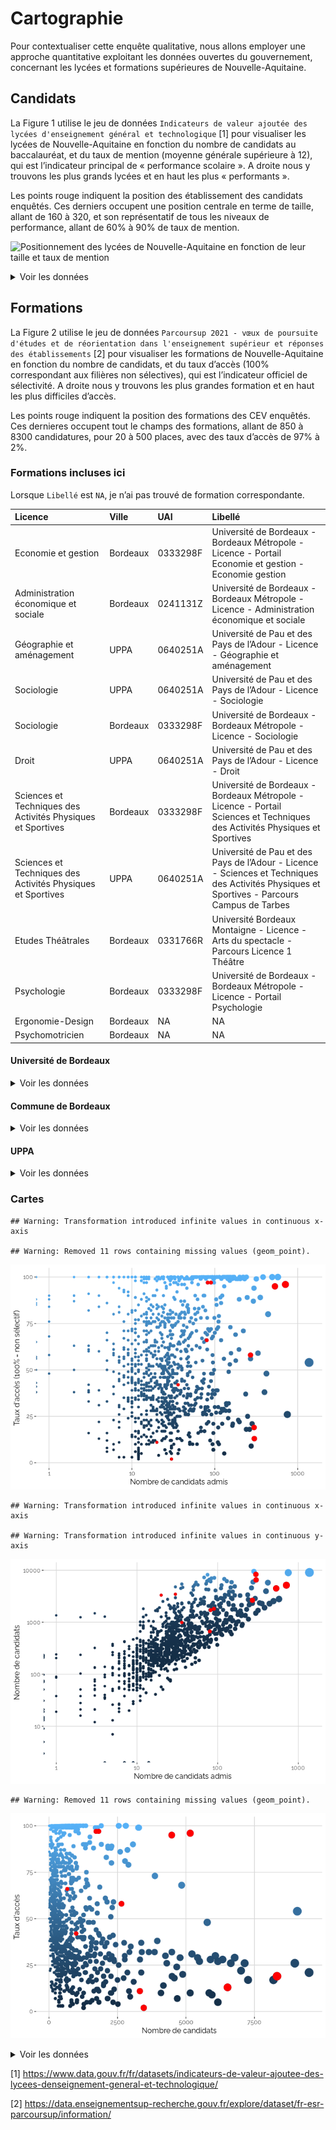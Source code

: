 Cartographie
================

Pour contextualiser cette enquête qualitative, nous allons employer une
approche quantitative exploitant les données ouvertes du gouvernement,
concernant les lycées et formations supérieures de Nouvelle-Aquitaine.

## Candidats

La Figure 1 utilise le jeu de données
`Indicateurs de valeur ajoutée des lycées d'enseignement général et technologique`
[1] pour visualiser les lycées de Nouvelle-Aquitaine en fonction du
nombre de candidats au baccalauréat, et du taux de mention (moyenne
générale supérieure à 12), qui est l’indicateur principal de «
performance scolaire ». A droite nous y trouvons les plus grands lycées
et en haut les plus « performants ».

Les points rouge indiquent la position des établissement des candidats
enquêtés. Ces derniers occupent une position centrale en terme de
taille, allant de 160 à 320, et son représentatif de tous les niveaux de
performance, allant de 60% à 90% de taux de mention.

![Positionnement des lycées de Nouvelle-Aquitaine en fonction de leur
taille et taux de
mention](cartographie_files/figure-gfm/carte.lycees-1.png)

<details>
<summary>
Voir les données
</summary>

| etablissement                                 | effectif\_presents\_total\_series | taux\_mention\_brut\_toutes\_series | annee | ville          | code\_etablissement | commune | academie | departement       | secteur\_public\_pu\_prive\_pr | effectif\_presents\_serie\_l | effectif\_presents\_serie\_es | effectif\_presents\_serie\_s | effectif\_presents\_serie\_stg | effectif\_presents\_serie\_sti2d | effectif\_presents\_serie\_std2a | effectif\_presents\_serie\_stmg | effectif\_presents\_serie\_sti | effectif\_presents\_serie\_stl | effectif\_presents\_serie\_st2s | effectif\_presents\_serie\_musiq\_danse | effectif\_presents\_serie\_hotellerie | taux\_brut\_de\_reussite\_serie\_l | taux\_brut\_de\_reussite\_serie\_es | taux\_brut\_de\_reussite\_serie\_s | taux\_brut\_de\_reussite\_serie\_stg | taux\_brut\_de\_reussite\_serie\_sti2d | taux\_brut\_de\_reussite\_serie\_std2a | taux\_brut\_de\_reussite\_serie\_stmg | taux\_brut\_de\_reussite\_serie\_sti | taux\_brut\_de\_reussite\_serie\_stl | taux\_brut\_de\_reussite\_serie\_st2s | taux\_brut\_de\_reussite\_serie\_musiq\_danse | taux\_brut\_de\_reussite\_serie\_hotellerie | taux\_brut\_de\_reussite\_total\_series | taux\_reussite\_attendu\_acad\_serie\_l | taux\_reussite\_attendu\_acad\_serie\_es | taux\_reussite\_attendu\_acad\_serie\_s | taux\_reussite\_attendu\_acad\_serie\_stg | taux\_reussite\_attendu\_acad\_serie\_sti2d | taux\_reussite\_attendu\_acad\_serie\_std2a | taux\_reussite\_attendu\_acad\_serie\_stmg | taux\_reussite\_attendu\_acad\_serie\_sti | taux\_reussite\_attendu\_acad\_serie\_stl | taux\_reussite\_attendu\_acad\_serie\_st2s | taux\_reussite\_attendu\_acad\_serie\_musiq\_danse | taux\_reussite\_attendu\_acad\_serie\_hotellerie | taux\_reussite\_attendu\_acad\_total\_series | taux\_reussite\_attendu\_france\_serie\_l | taux\_reussite\_attendu\_france\_serie\_es | taux\_reussite\_attendu\_france\_serie\_s | taux\_reussite\_attendu\_france\_serie\_stg | taux\_reussite\_attendu\_france\_serie\_sti2d | taux\_reussite\_attendu\_france\_serie\_std2a | taux\_reussite\_attendu\_france\_serie\_stmg | taux\_reussite\_attendu\_france\_serie\_sti | taux\_reussite\_attendu\_france\_serie\_stl | taux\_reussite\_attendu\_france\_serie\_st2s | taux\_reussite\_attendu\_france\_serie\_musiq\_danse | taux\_reussite\_attendu\_france\_serie\_hotellerie | taux\_reussite\_attendu\_france\_total\_series | taux\_mention\_brut\_serie\_l | taux\_mention\_brut\_serie\_es | taux\_mention\_brut\_serie\_s | taux\_mention\_brut\_serie\_sti2d | taux\_mention\_brut\_serie\_std2a | taux\_mention\_brut\_serie\_stmg | taux\_mention\_brut\_serie\_stl | taux\_mention\_brut\_serie\_st2s | taux\_mention\_brut\_serie\_musiq\_danse | taux\_mention\_brut\_serie\_hotellerie | taux\_mention\_attendu\_serie\_l | taux\_mention\_attendu\_serie\_es | taux\_mention\_attendu\_serie\_s | taux\_mention\_attendu\_serie\_sti2d | taux\_mention\_attendu\_serie\_std2a | taux\_mention\_attendu\_serie\_stmg | taux\_mention\_attendu\_serie\_stl | taux\_mention\_attendu\_serie\_st2s | taux\_mention\_attendu\_serie\_musiq\_danse | taux\_mention\_attendu\_serie\_hotellerie | taux\_mention\_attendu\_toutes\_series | sructure\_pedagogique\_en\_5\_groupes | sructure\_pedagogique\_en\_7\_groupes | pourcentage\_bacheliers\_sortants\_2de\_1re\_term\_etab | pourcentage\_bacheliers\_sortants\_terminales\_etab | pourcentage\_bacheliers\_sortants\_2de\_1re\_term\_acad | pourcentage\_bacheliers\_sortants\_terminales\_acad | pourcentage\_bacheliers\_sortants\_2de\_1re\_term\_france | pourcentage\_bacheliers\_sortants\_terminales\_france | effectif\_de\_seconde | effectif\_de\_premiere | effectif\_de\_terminale | taux\_acces\_brut\_seconde\_bac | taux\_acces\_attendu\_acad\_seconde\_bac | taux\_acces\_attendu\_france\_seconde\_bac | taux\_acces\_brut\_premiere\_bac | taux\_acces\_attendu\_acad\_premiere\_bac | taux\_acces\_attendu\_france\_premiere\_bac | taux\_acces\_brut\_terminale\_bac | taux\_acces\_attendu\_france\_terminale\_bac | libelle\_region\_2016 | code\_region\_2016 | code\_departement | libelle\_departement | va\_reu\_total | va\_acc\_seconde | va\_men\_total | va\_reu\_l | va\_reu\_es | va\_reu\_s | va\_reu\_stg | va\_reu\_sti2d | va\_reu\_std2a | va\_reu\_stmg | va\_reu\_sti | va\_reu\_stl | va\_reu\_st2s | va\_reu\_musiq\_danse | va\_reu\_hotellerie | va\_acc\_premiere | va\_acc\_terminale | va\_men\_l | va\_men\_es | va\_men\_s | va\_men\_sti2d | va\_men\_std2a | va\_men\_stmg | va\_men\_stl | va\_men\_st2s | va\_men\_musiq\_danse | va\_men\_hotellerie | presents\_gnle | taux\_reu\_brut\_gnle | va\_reu\_gnle | taux\_men\_brut\_gnle | va\_men\_gnle |
|:----------------------------------------------|----------------------------------:|------------------------------------:|------:|:---------------|:--------------------|:--------|:---------|:------------------|:-------------------------------|-----------------------------:|------------------------------:|-----------------------------:|-------------------------------:|---------------------------------:|---------------------------------:|--------------------------------:|-------------------------------:|-------------------------------:|--------------------------------:|----------------------------------------:|--------------------------------------:|-----------------------------------:|------------------------------------:|-----------------------------------:|-------------------------------------:|---------------------------------------:|---------------------------------------:|--------------------------------------:|-------------------------------------:|-------------------------------------:|--------------------------------------:|----------------------------------------------:|--------------------------------------------:|----------------------------------------:|----------------------------------------:|-----------------------------------------:|----------------------------------------:|------------------------------------------:|--------------------------------------------:|--------------------------------------------:|-------------------------------------------:|------------------------------------------:|------------------------------------------:|-------------------------------------------:|---------------------------------------------------:|-------------------------------------------------:|---------------------------------------------:|:------------------------------------------|:-------------------------------------------|:------------------------------------------|--------------------------------------------:|:----------------------------------------------|:----------------------------------------------|:---------------------------------------------|--------------------------------------------:|:--------------------------------------------|:---------------------------------------------|:-----------------------------------------------------|:---------------------------------------------------|:-----------------------------------------------|------------------------------:|-------------------------------:|------------------------------:|----------------------------------:|----------------------------------:|---------------------------------:|--------------------------------:|---------------------------------:|-----------------------------------------:|---------------------------------------:|:---------------------------------|:----------------------------------|:---------------------------------|:-------------------------------------|:-------------------------------------|:------------------------------------|:-----------------------------------|:------------------------------------|:--------------------------------------------|:------------------------------------------|:---------------------------------------|--------------------------------------:|:--------------------------------------|--------------------------------------------------------:|----------------------------------------------------:|--------------------------------------------------------:|----------------------------------------------------:|----------------------------------------------------------:|------------------------------------------------------:|----------------------:|-----------------------:|------------------------:|:--------------------------------|-----------------------------------------:|:-------------------------------------------|---------------------------------:|------------------------------------------:|:--------------------------------------------|----------------------------------:|:---------------------------------------------|:----------------------|-------------------:|:------------------|:---------------------|:---------------|:-----------------|:---------------|:-----------|:------------|:-----------|:-------------|:---------------|:---------------|:--------------|:-------------|:-------------|:--------------|:----------------------|:--------------------|:------------------|:-------------------|:-----------|:------------|:-----------|:---------------|:---------------|:--------------|:-------------|:--------------|:----------------------|:--------------------|---------------:|----------------------:|:--------------|----------------------:|:--------------|
| LYCEE BERNARD PALISSY                         |                               290 |                                  60 |  2021 | SAINTES        | 0170060Y            | 17415   | POITIERS | CHARENTE MARITIME | PU                             |                           NA |                            NA |                           NA |                             NA |                               48 |                               NA |                              55 |                             NA |                             NA |                              NA |                                      NA |                                    NA |                                 NA |                                  NA |                                 NA |                                   NA |                                     96 |                                     NA |                                    93 |                                   NA |                                   NA |                                    NA |                                            NA |                                          NA |                                      98 |                                      NA |                                       NA |                                      NA |                                        NA |                                          NA |                                          NA |                                         NA |                                        NA |                                        NA |                                         NA |                                                 NA |                                               NA |                                           NA |                                           |                                            |                                           |                                          NA |                                               |                                               |                                              |                                          NA |                                             |                                              |                                                      |                                                    |                                                |                            NA |                             NA |                            NA |                                56 |                                NA |                               44 |                              NA |                               NA |                                       NA |                                     NA |                                  |                                   |                                  |                                      |                                      |                                     |                                    |                                     |                                             |                                           |                                        |                                    NA |                                       |                                                      NA |                                                  NA |                                                      NA |                                                  NA |                                                        NA |                                                    NA |                   232 |                    247 |                     240 | 86                              |                                       NA |                                            |                               96 |                                        NA |                                             |                                99 |                                              | NOUVELLE-AQUITAINE    |                 75 | 17                | Charente-Maritime    | 0              | -3               | -7             |            |             |            |              | -1             |                | -2            |              |              |               |                       |                     | 0                 | 1                  |            |             |            | -5             |                | -8            |              |               |                       |                     |            187 |                    99 | 1             |                    65 | -7            |
| LYCEE FENELON NOTRE-DAME (GENERAL ET TECHNO.) |                               163 |                                  82 |  2021 | LA ROCHELLE    | 0170100S            | 17300   | POITIERS | CHARENTE MARITIME | PR                             |                           NA |                            NA |                           NA |                             NA |                                6 |                               NA |                              18 |                             NA |                             NA |                               8 |                                      NA |                                    NA |                                 NA |                                  NA |                                 NA |                                   NA |                                    100 |                                     NA |                                   100 |                                   NA |                                   NA |                                   100 |                                            NA |                                          NA |                                      99 |                                      NA |                                       NA |                                      NA |                                        NA |                                          NA |                                          NA |                                         NA |                                        NA |                                        NA |                                         NA |                                                 NA |                                               NA |                                           NA |                                           |                                            |                                           |                                          NA |                                               |                                               |                                              |                                          NA |                                             |                                              |                                                      |                                                    |                                                |                            NA |                             NA |                            NA |                                83 |                                NA |                               67 |                              NA |                               63 |                                       NA |                                     NA |                                  |                                   |                                  |                                      |                                      |                                     |                                    |                                     |                                             |                                           |                                        |                                    NA |                                       |                                                      NA |                                                  NA |                                                      NA |                                                  NA |                                                        NA |                                                    NA |                   246 |                    225 |                     173 | 86                              |                                       NA |                                            |                               91 |                                        NA |                                             |                                99 |                                              | NOUVELLE-AQUITAINE    |                 75 | 17                | Charente-Maritime    | 0              | -4               | 6              |            |             |            |              | ND             |                | 2             |              |              | ND            |                       |                     | -5                | 0                  |            |             |            | ND             |                | 1             |              | ND            |                       |                     |            131 |                    99 | 0             |                    85 | 6             |
| LYCEE VICTOR DURUY                            |                               275 |                                  75 |  2021 | MONT DE MARSAN | 0400017B            | 40192   | BORDEAUX | LANDES            | PU                             |                           NA |                            NA |                           NA |                             NA |                               29 |                               NA |                              34 |                             NA |                             NA |                              NA |                                      NA |                                    NA |                                 NA |                                  NA |                                 NA |                                   NA |                                    100 |                                     NA |                                    97 |                                   NA |                                   NA |                                    NA |                                            NA |                                          NA |                                      99 |                                      NA |                                       NA |                                      NA |                                        NA |                                          NA |                                          NA |                                         NA |                                        NA |                                        NA |                                         NA |                                                 NA |                                               NA |                                           NA |                                           |                                            |                                           |                                          NA |                                               |                                               |                                              |                                          NA |                                             |                                              |                                                      |                                                    |                                                |                            NA |                             NA |                            NA |                                66 |                                NA |                               59 |                              NA |                               NA |                                       NA |                                     NA |                                  |                                   |                                  |                                      |                                      |                                     |                                    |                                     |                                             |                                           |                                        |                                    NA |                                       |                                                      NA |                                                  NA |                                                      NA |                                                  NA |                                                        NA |                                                    NA |                   352 |                    299 |                     285 | 85                              |                                       NA |                                            |                               95 |                                        NA |                                             |                               100 |                                              | NOUVELLE-AQUITAINE    |                 75 | 40                | Landes               | 1              | -5               | 2              |            |             |            |              | 3              |                | 1             |              |              |               |                       |                     | -1                | 1                  |            |             |            | 3              |                | 4             |              |               |                       |                     |            212 |                   100 | 1             |                    79 | 2             |
| LYCEE ST JOSEPH DE TIVOLI                     |                               222 |                                  82 |  2021 | BORDEAUX       | 0331502D            | 33063   | BORDEAUX | GIRONDE           | PR                             |                           NA |                            NA |                           NA |                             NA |                               NA |                               NA |                              24 |                             NA |                             NA |                              NA |                                      NA |                                    NA |                                 NA |                                  NA |                                 NA |                                   NA |                                     NA |                                     NA |                                   100 |                                   NA |                                   NA |                                    NA |                                            NA |                                          NA |                                     100 |                                      NA |                                       NA |                                      NA |                                        NA |                                          NA |                                          NA |                                         NA |                                        NA |                                        NA |                                         NA |                                                 NA |                                               NA |                                           NA |                                           |                                            |                                           |                                          NA |                                               |                                               |                                              |                                          NA |                                             |                                              |                                                      |                                                    |                                                |                            NA |                             NA |                            NA |                                NA |                                NA |                               58 |                              NA |                               NA |                                       NA |                                     NA |                                  |                                   |                                  |                                      |                                      |                                     |                                    |                                     |                                             |                                           |                                        |                                    NA |                                       |                                                      NA |                                                  NA |                                                      NA |                                                  NA |                                                        NA |                                                    NA |                   254 |                    254 |                     237 | 91                              |                                       NA |                                            |                               94 |                                        NA |                                             |                                99 |                                              | NOUVELLE-AQUITAINE    |                 75 | 33                | Gironde              | 1              | -2               | -4             |            |             |            |              |                |                | 1             |              |              |               |                       |                     | -3                | 0                  |            |             |            |                |                | -11           |              |               |                       |                     |            198 |                   100 | 1             |                    85 | -3            |
| LYCEE SAINT ANDRE (GENERAL ET TECHNO.)        |                               266 |                                  89 |  2021 | NIORT          | 0790078F            | 79191   | POITIERS | DEUX-SEVRES       | PR                             |                           NA |                            NA |                           NA |                             NA |                               13 |                               NA |                              36 |                             NA |                             NA |                              22 |                                      NA |                                    NA |                                 NA |                                  NA |                                 NA |                                   NA |                                    100 |                                     NA |                                   100 |                                   NA |                                   NA |                                   100 |                                            NA |                                          NA |                                     100 |                                      NA |                                       NA |                                      NA |                                        NA |                                          NA |                                          NA |                                         NA |                                        NA |                                        NA |                                         NA |                                                 NA |                                               NA |                                           NA |                                           |                                            |                                           |                                          NA |                                               |                                               |                                              |                                          NA |                                             |                                              |                                                      |                                                    |                                                |                            NA |                             NA |                            NA |                                92 |                                NA |                               97 |                              NA |                               73 |                                       NA |                                     NA |                                  |                                   |                                  |                                      |                                      |                                     |                                    |                                     |                                             |                                           |                                        |                                    NA |                                       |                                                      NA |                                                  NA |                                                      NA |                                                  NA |                                                        NA |                                                    NA |                   307 |                    310 |                     275 | 91                              |                                       NA |                                            |                               96 |                                        NA |                                             |                               100 |                                              | NOUVELLE-AQUITAINE    |                 75 | 79                | Deux-Sèvres          | 1              | -1               | 6              |            |             |            |              | 2              |                | 1             |              |              | 2             |                       |                     | -1                | 1                  |            |             |            | 21             |                | 27            |              | 3             |                       |                     |            195 |                   100 | 1             |                    89 | 2             |
| LYCEE MICHEL MONTAIGNE                        |                               318 |                                  73 |  2021 | BORDEAUX       | 0330021U            | 33063   | BORDEAUX | GIRONDE           | PU                             |                           NA |                            NA |                           NA |                             NA |                               NA |                               NA |                              NA |                             NA |                             NA |                              NA |                                      NA |                                    NA |                                 NA |                                  NA |                                 NA |                                   NA |                                     NA |                                     NA |                                    NA |                                   NA |                                   NA |                                    NA |                                            NA |                                          NA |                                      98 |                                      NA |                                       NA |                                      NA |                                        NA |                                          NA |                                          NA |                                         NA |                                        NA |                                        NA |                                         NA |                                                 NA |                                               NA |                                           NA |                                           |                                            |                                           |                                          NA |                                               |                                               |                                              |                                          NA |                                             |                                              |                                                      |                                                    |                                                |                            NA |                             NA |                            NA |                                NA |                                NA |                               NA |                              NA |                               NA |                                       NA |                                     NA |                                  |                                   |                                  |                                      |                                      |                                     |                                    |                                     |                                             |                                           |                                        |                                    NA |                                       |                                                      NA |                                                  NA |                                                      NA |                                                  NA |                                                        NA |                                                    NA |                   307 |                    300 |                     308 | 96                              |                                       NA |                                            |                               98 |                                        NA |                                             |                                99 |                                              | NOUVELLE-AQUITAINE    |                 75 | 33                | Gironde              | -1             | 4                | -8             |            |             |            |              |                |                |               |              |              |               |                       |                     | 1                 | 0                  |            |             |            |                |                |               |              |               |                       |                     |            318 |                    98 | -1            |                    73 | -8            |

</details>

## Formations

La Figure 2 utilise le jeu de données
`Parcoursup 2021 - vœux de poursuite d'études et de réorientation dans l'enseignement supérieur et réponses des établissements`
[2] pour visualiser les formations de Nouvelle-Aquitaine en fonction du
nombre de candidats, et du taux d’accès (100% correspondant aux filières
non sélectives), qui est l’indicateur officiel de sélectivité. A droite
nous y trouvons les plus grandes formation et en haut les plus
difficiles d’accès.

Les points rouge indiquent la position des formations des CEV enquêtés.
Ces dernieres occupent tout le champs des formations, allant de 850 à
8300 candidatures, pour 20 à 500 places, avec des taux d’accès de 97% à
2%.

### Formations incluses ici

Lorsque `Libellé` est `NA`, je n’ai pas trouvé de formation
correspondante.

<table>
<thead>
<tr>
<th style="text-align:left;">
Licence
</th>
<th style="text-align:left;">
Ville
</th>
<th style="text-align:left;">
UAI
</th>
<th style="text-align:left;">
Libellé
</th>
</tr>
</thead>
<tbody>
<tr>
<td style="text-align:left;">
Economie et gestion
</td>
<td style="text-align:left;">
Bordeaux
</td>
<td style="text-align:left;">
0333298F
</td>
<td style="text-align:left;">
Université de Bordeaux - Bordeaux Métropole - Licence - Portail Economie
et gestion - Economie gestion
</td>
</tr>
<tr>
<td style="text-align:left;">
Administration économique et sociale
</td>
<td style="text-align:left;">
Bordeaux
</td>
<td style="text-align:left;">
0241131Z
</td>
<td style="text-align:left;">
Université de Bordeaux - Bordeaux Métropole - Licence - Administration
économique et sociale
</td>
</tr>
<tr>
<td style="text-align:left;">
Géographie et aménagement
</td>
<td style="text-align:left;">
UPPA
</td>
<td style="text-align:left;">
0640251A
</td>
<td style="text-align:left;">
Université de Pau et des Pays de l’Adour - Licence - Géographie et
aménagement
</td>
</tr>
<tr>
<td style="text-align:left;">
Sociologie
</td>
<td style="text-align:left;">
UPPA
</td>
<td style="text-align:left;">
0640251A
</td>
<td style="text-align:left;">
Université de Pau et des Pays de l’Adour - Licence - Sociologie
</td>
</tr>
<tr>
<td style="text-align:left;">
Sociologie
</td>
<td style="text-align:left;">
Bordeaux
</td>
<td style="text-align:left;">
0333298F
</td>
<td style="text-align:left;">
Université de Bordeaux - Bordeaux Métropole - Licence - Sociologie
</td>
</tr>
<tr>
<td style="text-align:left;">
Droit
</td>
<td style="text-align:left;">
UPPA
</td>
<td style="text-align:left;">
0640251A
</td>
<td style="text-align:left;">
Université de Pau et des Pays de l’Adour - Licence - Droit
</td>
</tr>
<tr>
<td style="text-align:left;">
Sciences et Techniques des Activités Physiques et Sportives
</td>
<td style="text-align:left;">
Bordeaux
</td>
<td style="text-align:left;">
0333298F
</td>
<td style="text-align:left;">
Université de Bordeaux - Bordeaux Métropole - Licence - Portail Sciences
et Techniques des Activités Physiques et Sportives
</td>
</tr>
<tr>
<td style="text-align:left;">
Sciences et Techniques des Activités Physiques et Sportives
</td>
<td style="text-align:left;">
UPPA
</td>
<td style="text-align:left;">
0640251A
</td>
<td style="text-align:left;">
Université de Pau et des Pays de l’Adour - Licence - Sciences et
Techniques des Activités Physiques et Sportives - Parcours Campus de
Tarbes
</td>
</tr>
<tr>
<td style="text-align:left;">
Etudes Théâtrales
</td>
<td style="text-align:left;">
Bordeaux
</td>
<td style="text-align:left;">
0331766R
</td>
<td style="text-align:left;">
Université Bordeaux Montaigne - Licence - Arts du spectacle - Parcours
Licence 1 Théâtre
</td>
</tr>
<tr>
<td style="text-align:left;">
Psychologie
</td>
<td style="text-align:left;">
Bordeaux
</td>
<td style="text-align:left;">
0333298F
</td>
<td style="text-align:left;">
Université de Bordeaux - Bordeaux Métropole - Licence - Portail
Psychologie
</td>
</tr>
<tr>
<td style="text-align:left;">
Ergonomie-Design
</td>
<td style="text-align:left;">
Bordeaux
</td>
<td style="text-align:left;">
NA
</td>
<td style="text-align:left;">
NA
</td>
</tr>
<tr>
<td style="text-align:left;">
Psychomotricien
</td>
<td style="text-align:left;">
Bordeaux
</td>
<td style="text-align:left;">
NA
</td>
<td style="text-align:left;">
NA
</td>
</tr>
</tbody>
</table>

#### Université de Bordeaux

<details>
<summary>
Voir les données
</summary>

|     | Filière.de.formation                      | Filière.de.formation.détaillée.1                                           | Filière.de.formation.détaillée                                                                                                                                                                                                          | Code.UAI.de.l.établissement |
|:----|:------------------------------------------|:---------------------------------------------------------------------------|:----------------------------------------------------------------------------------------------------------------------------------------------------------------------------------------------------------------------------------------|:----------------------------|
| 1   | Licence - Droit-économie-gestion          | Droit                                                                      | Université de Bordeaux - Bordeaux Métropole - Licence - Portail Droit                                                                                                                                                                   | 0470947Z                    |
| 2   | Licence - Sciences - technologies - santé | Parcours d’Accès Spécifique Santé (PASS)                                   | Université de Bordeaux - Bordeaux Métropole - Licence - Parcours d’Accès Spécifique Santé (PASS)                                                                                                                                        | 0333298F                    |
| 3   | Licence - Sciences - technologies - santé | Sciences de la vie                                                         | Université de Bordeaux - Bordeaux Métropole - Licence - Sciences de la vie - Parcours International                                                                                                                                     | 0333298F                    |
| 4   | C.M.I - Cursus Master en Ingénierie       | Informatique                                                               | Université de Bordeaux - Bordeaux Métropole - C.M.I - Cursus Master en Ingénierie - Informatique - Cursus Master En Ingénierie (CMI) - Ingénierie de la statistique et informatique (ISI)                                               | 0333298F                    |
| 5   | DEUST                                     | Production, contrôles et qualité des produits de santé                     | Université de Bordeaux - Bordeaux Métropole - DEUST - Production, contrôles et qualité des produits de santé                                                                                                                            | 0333298F                    |
| 6   | Licence - Droit-économie-gestion          | Economie et gestion                                                        | Université de Bordeaux - Bordeaux Métropole - Licence - Portail Economie et gestion - Economie gestion                                                                                                                                  | 0333298F                    |
| 7   | C.M.I - Cursus Master en Ingénierie       | Sciences pour l’ingénieur                                                  | Université de Bordeaux - Bordeaux Métropole - C.M.I - Cursus Master en Ingénierie - Sciences pour l’ingénieur - Cursus Master En Ingénierie (CMI) - Mécanique, génie civil et énergétique (MGCE)                                        | 0333298F                    |
| 8   | Licence - Droit-économie-gestion          | Droit                                                                      | Université de Bordeaux - Bordeaux Métropole - Licence - Droit - Parcours International Droit français-droit espagnol                                                                                                                    | 0333298F                    |
| 9   | Licence - Droit-économie-gestion          | Administration économique et sociale                                       | Université de Bordeaux - Bordeaux Métropole - Licence - Administration économique et sociale                                                                                                                                            | 0241131Z                    |
| 11  | Licence - Sciences - technologies - santé | Sciences pour l’ingénieur                                                  | Université de Bordeaux - Bordeaux Métropole - Licence - Portail Sciences et technologies                                                                                                                                                | 0333298F                    |
| 12  | Licence - Sciences - technologies - santé | Physique                                                                   | Université de Bordeaux - Bordeaux Métropole - Licence - Portail Sciences et technologies                                                                                                                                                | 0333298F                    |
| 13  | Licence - Sciences - technologies - santé | Chimie                                                                     | Université de Bordeaux - Bordeaux Métropole - Licence - Portail Sciences et technologies                                                                                                                                                | 0333298F                    |
| 14  | Licence - Sciences - technologies - santé | Sciences de la terre                                                       | Université de Bordeaux - Bordeaux Métropole - Licence - Portail Sciences et technologies                                                                                                                                                | 0333298F                    |
| 16  | Licence - Sciences - technologies - santé | Mathématiques                                                              | Université de Bordeaux - Bordeaux Métropole - Licence - Mathématiques - Parcours International                                                                                                                                          | 0333298F                    |
| 17  | Licence - Sciences - technologies - santé | Informatique                                                               | Université de Bordeaux - Bordeaux Métropole - Licence - Informatique - Parcours International                                                                                                                                           | 0333298F                    |
| 18  | D.E secteur sanitaire                     | Certificat de capacité d’Orthophoniste                                     | Regroupement Nouvelle Aquitaine - Certificat de capacité d’Orthophoniste                                                                                                                                                                | 0333234L                    |
| 21  | D.E secteur sanitaire                     | Certificat de capacité d’Orthoptiste                                       | Regroupement Nouvelle Aquitaine et Occitanie (Est) - Certificat de capacité d’Orthoptiste                                                                                                                                               | 0333234L                    |
| 22  | Licence - Sciences - technologies - santé | Informatique                                                               | Université de Bordeaux - Bordeaux Métropole - Licence - Portail Sciences et technologies                                                                                                                                                | 0333298F                    |
| 23  | Licence - Sciences - technologies - santé | Physique, chimie                                                           | Université de Bordeaux - Bordeaux Métropole - Licence - Portail Sciences et technologies                                                                                                                                                | 0333298F                    |
| 24  | Licence - Sciences - technologies - santé | Sciences de la vie                                                         | Université de Bordeaux - Bordeaux Métropole - Licence - Portail Sciences et technologies                                                                                                                                                | 0333298F                    |
| 26  | C.M.I - Cursus Master en Ingénierie       | Sciences de la terre                                                       | Université de Bordeaux - Bordeaux Métropole - C.M.I - Cursus Master en Ingénierie - Sciences de la terre - Cursus Master En Ingénierie (CMI) - Ingénierie Géologique et civile (IGéoc)                                                  | 0333298F                    |
| 27  | Licence - Droit-économie-gestion          | Droit                                                                      | Université de Bordeaux - Bordeaux Métropole - Licence - Droit - Parcours International Droit français-droit anglais                                                                                                                     | 0333298F                    |
| 28  | C.M.I - Cursus Master en Ingénierie       | Sciences pour l’ingénieur                                                  | Université de Bordeaux - Bordeaux Métropole - C.M.I - Cursus Master en Ingénierie - Sciences pour l’ingénieur - Cursus Master en Ingénierie (CMI): Ingénierie et Maintenance des Systèmes pour l’Aéronautique et les Transports (IMSAT) | 0333298F                    |
| 29  | Licence - STAPS                           | Sciences et Techniques des Activités Physiques et Sportives                | Université de Bordeaux - Bordeaux Métropole - Licence - Portail Sciences et Techniques des Activités Physiques et Sportives                                                                                                             | 0333298F                    |
| 30  | Licence - Droit-économie-gestion          | Administration économique et sociale                                       | Université de Bordeaux - Bordeaux Métropole - Licence - Administration économique et sociale                                                                                                                                            | 0333298F                    |
| 31  | C.M.I - Cursus Master en Ingénierie       | Physique                                                                   | Université de Bordeaux - Bordeaux Métropole - C.M.I - Cursus Master en Ingénierie - Physique - Cursus Master en Ingénierie (CMI) : Physique : rayonnements et instrumentation (RI)                                                      | 0333298F                    |
| 32  | C.M.I - Cursus Master en Ingénierie       | Mathématiques                                                              | Université de Bordeaux - Bordeaux Métropole - C.M.I - Cursus Master en Ingénierie - Mathématiques - Cursus Master en Ingénierie : Optimisation mathématique et algorithmes pour l’aide à la décision (OPTIM)                            | 0333298F                    |
| 33  | Licence - Sciences humaines et sociales   | Psychologie                                                                | Université de Bordeaux - Bordeaux Métropole - Licence - Portail Psychologie                                                                                                                                                             | 0333298F                    |
| 34  | Licence - Droit-économie-gestion          | Droit                                                                      | Université de Bordeaux - Bordeaux Métropole - Licence - Portail Droit                                                                                                                                                                   | 0241131Z                    |
| 35  | Licence - Sciences - technologies - santé | Chimie                                                                     | Université de Bordeaux - Bordeaux Métropole - Licence - Chimie - Parcours International                                                                                                                                                 | 0333298F                    |
| 41  | Licence - Droit-économie-gestion          | Droit                                                                      | Université de Bordeaux - Bordeaux Métropole - Licence - Portail Droit                                                                                                                                                                   | 0333298F                    |
| 42  | Licence - Sciences - technologies - santé | Mathématiques                                                              | Université de Bordeaux - Bordeaux Métropole - Licence - Portail Sciences et technologies                                                                                                                                                | 0333298F                    |
| 43  | DCG                                       | Diplôme de Comptabilité et de Gestion                                      | Université de Bordeaux - Bordeaux Métropole - Diplôme de Comptabilité et de Gestion                                                                                                                                                     | 0333298F                    |
| 44  | Licence - Sciences humaines et sociales   | Sociologie                                                                 | Université de Bordeaux - Bordeaux Métropole - Licence - Sociologie                                                                                                                                                                      | 0333298F                    |
| 46  | Licence - Sciences - technologies - santé | Physique, chimie                                                           | Université de Bordeaux - Bordeaux Métropole - Licence - Physique, chimie - Parcours International                                                                                                                                       | 0333298F                    |
| 47  | Licence - Sciences - technologies - santé | Physique                                                                   | Université de Bordeaux - Bordeaux Métropole - Licence - Physique - Parcours International                                                                                                                                               | 0333298F                    |
| 48  | Licence - Sciences - technologies - santé | Sciences pour l’ingénieur                                                  | Université de Bordeaux - Bordeaux Métropole - Licence - Sciences pour l’ingénieur - Parcours International                                                                                                                              | 0333298F                    |
| 52  | D.E secteur sanitaire                     | D.E Audioprothésiste                                                       | Regroupement inter-régions - D.E Audioprothésiste                                                                                                                                                                                       | 0333234L                    |
| 53  | Licence - Droit-économie-gestion          | Administration économique et sociale                                       | Université de Bordeaux - Bordeaux Métropole - Licence - Administration économique et sociale                                                                                                                                            | 0470947Z                    |
| 55  | Licence - Sciences - technologies - santé | Mathématiques et informatique appliquées aux sciences humaines et sociales | Université de Bordeaux - Bordeaux Métropole - Licence - Mathématiques et informatique appliquées aux sciences humaines et sociales - Parcours Economie-gestion, Sciences cognitives                                                     | 0333298F                    |
| 56  | Licence - Droit-économie-gestion          | Droit                                                                      | Université de Bordeaux - Bordeaux Métropole - Licence - Droit - Parcours International franco-allemand en droit                                                                                                                         | 0333298F                    |

</details>

#### Commune de Bordeaux

<details>
<summary>
Voir les données
</summary>

|     | Filière.de.formation                              | Filière.de.formation.détaillée.1                                                | Filière.de.formation.détaillée                                                                                                                                                                                                                                                                                                          | Code.UAI.de.l.établissement |
|:----|:--------------------------------------------------|:--------------------------------------------------------------------------------|:----------------------------------------------------------------------------------------------------------------------------------------------------------------------------------------------------------------------------------------------------------------------------------------------------------------------------------------|:----------------------------|
| 1   | DN MADE                                           | Graphisme                                                                       | Lycée Du Matin Le Mirail - DN MADE - Graphisme - - Spécialité : Création graphique et innovation                                                                                                                                                                                                                                        | 0331498Z                    |
| 2   | DN MADE                                           | Graphisme                                                                       | Lycée St Vincent De Paul - DN MADE - Graphisme - - Spécialité : Communication digitale                                                                                                                                                                                                                                                  | 0331590Z                    |
| 3   | Formations des écoles d’ingénieurs                | Formation d’ingénieur Bac + 5                                                   | CESI Ecole d?Ingénieurs ? (Paris La Défense) - Formation d’ingénieur Bac + 5 - Cycle Préparatoire Intégré - Spécialité Généraliste, BTP, Informatique, Systèmes embarqués                                                                                                                                                               | 0332984P                    |
| 4   | Formation des écoles supérieures de cuisine       | Formation des écoles supérieures de cuisine Bac +3                              | Ecole FERRANDI - Formation des écoles supérieures de cuisine Bac +3 - Arts culinaires et entrepreneuriat / Option Pâtisserie                                                                                                                                                                                                            | 0333364C                    |
| 5   | Formation des écoles de commerce et de management | Formation des écoles de commerce et de management Bac + 4                       | Concours PASS - Formation des écoles de commerce et de management Bac + 4                                                                                                                                                                                                                                                               | 0332818J                    |
| 6   | Classe préparatoire économique et commerciale     | ECG - Mathématiques approfondies + HGG                                          | Lycée Montaigne - CPGE - ECG                                                                                                                                                                                                                                                                                                            | 0330021U                    |
| 7   | Classe préparatoire scientifique                  | MPSI                                                                            | Lycée Sainte Marie Grand Lebrun - CPGE - MPSI                                                                                                                                                                                                                                                                                           | 0331503E                    |
| 8   | BTS - Services                                    | Commerce International                                                          | Lycée Bel Orme - BTS - Services - Commerce International                                                                                                                                                                                                                                                                                | 0331591A                    |
| 9   | Mention complémentaire                            | FCIL classe passerelle BTS option service                                       | Lycée Nicolas Bremontier - Mention complémentaire - FCIL classe passerelle BTS option service                                                                                                                                                                                                                                           | 0330029C                    |
| 10  | Formations des écoles d’ingénieurs                | Formation d’ingénieur Bac + 5                                                   | Concours Advance - Formation d’ingénieur Bac + 5 - Bac Série générale                                                                                                                                                                                                                                                                   | T593500B                    |
| 11  | Classe préparatoire littéraire                    | Lettres                                                                         | Lycée Montaigne - CPGE - Lettres                                                                                                                                                                                                                                                                                                        | 0330021U                    |
| 12  | Classe préparatoire littéraire                    | Lettres                                                                         | Lycée Camille Jullian - CPGE - Lettres                                                                                                                                                                                                                                                                                                  | 0330023W                    |
| 13  | Classe préparatoire scientifique                  | PCSI                                                                            | Lycée Gustave Eiffel - CPGE - PCSI                                                                                                                                                                                                                                                                                                      | 0330028B                    |
| 14  | Classe préparatoire économique et commerciale     | ENS Rennes D1                                                                   | Lycée Gustave Eiffel - CPGE - ENS Rennes D1                                                                                                                                                                                                                                                                                             | 0330028B                    |
| 15  | BTS - Services                                    | Management Commercial Opérationnel                                              | Lycée Gustave Eiffel - BTS - Services - Management Commercial Opérationnel                                                                                                                                                                                                                                                              | 0330028B                    |
| 16  | BTS - Services                                    | Négociation et digitalisation de la Relation Client                             | Lycée Nicolas Bremontier - BTS - Services - Négociation et digitalisation de la Relation Client                                                                                                                                                                                                                                         | 0330029C                    |
| 17  | BUT - Service                                     | Information communication Parcours métiers du livre et du patrimoine            | IUT Bordeaux Montaigne - BUT - Information communication Parcours métiers du livre et du patrimoine                                                                                                                                                                                                                                     | 0331420P                    |
| 18  | BTS - Services                                    | Service et prestation des secteurs sanitaire et social                          | Lycée Sainte-Marie Bastide - BTS - Services - Service et prestation des secteurs sanitaire et social                                                                                                                                                                                                                                    | 0331501C                    |
| 19  | BTS - Services                                    | Communication                                                                   | Lycée Sainte-Marie Bastide - BTS - Services - Communication                                                                                                                                                                                                                                                                             | 0331501C                    |
| 20  | BTS - Production                                  | Biotechnologies                                                                 | Lycée St Louis - BTS - Production - Biotechnologies                                                                                                                                                                                                                                                                                     | 0332468D                    |
| 21  | BTS - Services                                    | Assurance                                                                       | Lycée Jean Condorcet - BTS - Services - Assurance                                                                                                                                                                                                                                                                                       | 0332747G                    |
| 22  | BUT - Service                                     | Gestion logistique et transport                                                 | I.U.T. de Bordeaux - Site Bordeaux-Bastide - BUT - Gestion logistique et transport Parcours : Management de la mobilité et de la supply chain connectées - Management de la mobilité et de la supply chain durables                                                                                                                     | 0333358W                    |
| 23  | BTS - Services                                    | Notariat                                                                        | Institut national des formations notariales - Bordeaux - BTS - Services - Notariat                                                                                                                                                                                                                                                      | 0333203C                    |
| 24  | Classe préparatoire scientifique                  | PCSI                                                                            | Lycée Camille Jullian - CPGE - PCSI                                                                                                                                                                                                                                                                                                     | 0330023W                    |
| 25  | BTS - Production                                  | Conception de produits industriels                                              | Lycée Gustave Eiffel - BTS - Production - Conception de produits industriels                                                                                                                                                                                                                                                            | 0330028B                    |
| 26  | BTS - Production                                  | Electrotechnique                                                                | Lycée Gustave Eiffel - BTS - Production - Electrotechnique                                                                                                                                                                                                                                                                              | 0330028B                    |
| 27  | DCG                                               | Diplôme de Comptabilité et de Gestion                                           | Lycée Gustave Eiffel - Diplôme de Comptabilité et de Gestion                                                                                                                                                                                                                                                                            | 0330028B                    |
| 28  | BTS - Services                                    | Support à l’action managériale                                                  | Lycée Nicolas Bremontier - BTS - Services - Support à l’action managériale                                                                                                                                                                                                                                                              | 0330029C                    |
| 29  | BUT - Service                                     | Information communication Parcours information numérique dans les organisations | IUT Bordeaux Montaigne - BUT - Information communication Parcours information numérique dans les organisations                                                                                                                                                                                                                          | 0331420P                    |
| 30  | BTS - Services                                    | Comptabilité et gestion                                                         | Lycée St Joseph De Tivoli - BTS - Services - Comptabilité et gestion                                                                                                                                                                                                                                                                    | 0331502D                    |
| 31  | BTS - Services                                    | Négociation et digitalisation de la Relation Client                             | Lycée St Vincent De Paul - BTS - Services - Négociation et digitalisation de la Relation Client                                                                                                                                                                                                                                         | 0331590Z                    |
| 32  | BTS - Production                                  | Métiers de la chimie                                                            | Lycée St Louis - BTS - Production - Métiers de la chimie                                                                                                                                                                                                                                                                                | 0332468D                    |
| 33  | BTS - Production                                  | Bioanalyses et contrôles                                                        | Lycée St Louis - BTS - Production - Bioanalyses et contrôles                                                                                                                                                                                                                                                                            | 0332468D                    |
| 34  | BTS - Services                                    | Support à l’action managériale                                                  | Lycée Jean Condorcet - BTS - Services - Support à l’action managériale                                                                                                                                                                                                                                                                  | 0332747G                    |
| 35  | BUT - Service                                     | Gestion des entreprises et des administrations                                  | I.U.T. de Bordeaux - Site Bordeaux-Bastide - BUT - Gestion des entreprises et des administrations Parcours : Gestion comptable, fiscale et financière - Gestion et pilotage des ressources humaines - Gestion, entrepreneuriat et management d?activités - Contrôle de gestion et pilotage de la performance                            | 0333358W                    |
| 36  | BUT - Service                                     | Techniques de commercialisation                                                 | I.U.T. de Bordeaux - Site Bordeaux-Bastide - BUT - Techniques de commercialisation Parcours : Marketing digital, e-business et entrepreneuriat - Business international : achat et vente - Marketing et management du point de vente - Business développement et management de la relation client - Stratégie de marque et événementiel | 0333358W                    |
| 37  | DN MADE                                           | Objet                                                                           | Lycée Francois Magendie - DN MADE - Objet - - Spécialité : Design et matériaux innovants : le bois et ses dérivés                                                                                                                                                                                                                       | 0330026Z                    |
| 38  | DN MADE                                           | Espace                                                                          | Lycée Du Matin Le Mirail - DN MADE - Espace - - Spécialité : Espace de Communication, Innovation packaging et éco design                                                                                                                                                                                                                | 0331498Z                    |
| 39  | Classe préparatoire économique et commerciale     | ECG - Mathématiques approfondies + HGG                                          | Lycée Sainte Marie Grand Lebrun - CPGE - ECG                                                                                                                                                                                                                                                                                            | 0331503E                    |
| 40  | Classe préparatoire économique et commerciale     | ECG - Mathématiques appliquées + ESH                                            | Lycée Montaigne - CPGE - ECG                                                                                                                                                                                                                                                                                                            | 0330021U                    |
| 41  | Formation des écoles de commerce et de management | Formation des écoles de commerce et de management Bac + 3                       | ESSCA School of Management - Angers - Formation des écoles de commerce et de management Bac + 3 - Bachelor en Management International                                                                                                                                                                                                  | 0333363B                    |
| 42  | D.E secteur sanitaire                             | Certificat de capacité d’Orthophoniste                                          | Regroupement Nouvelle Aquitaine - Certificat de capacité d’Orthophoniste                                                                                                                                                                                                                                                                | 0333234L                    |
| 43  | D.E secteur sanitaire                             | Certificat de capacité d’Orthoptiste                                            | Regroupement Nouvelle Aquitaine et Occitanie (Est) - Certificat de capacité d’Orthoptiste                                                                                                                                                                                                                                               | 0333234L                    |
| 44  | Classe préparatoire économique et commerciale     | ECG - Mathématiques approfondies + ESH                                          | Lycée Montaigne - CPGE - ECG                                                                                                                                                                                                                                                                                                            | 0330021U                    |
| 45  | BTS - Services                                    | Commerce International                                                          | Lycée L ’Assomption - Sainte Clotilde - BTS - Services - Commerce International                                                                                                                                                                                                                                                         | 0331495W                    |
| 46  | Classe préparatoire scientifique                  | PCSI                                                                            | Lycée Montaigne - CPGE - PCSI                                                                                                                                                                                                                                                                                                           | 0330021U                    |
| 47  | Classe préparatoire littéraire                    | B/L - Lettres et sciences sociales                                              | Lycée Montaigne - CPGE - B/L - Lettres et sciences sociales                                                                                                                                                                                                                                                                             | 0330021U                    |
| 48  | Classe préparatoire scientifique                  | MPSI                                                                            | Lycée Camille Jullian - CPGE - MPSI                                                                                                                                                                                                                                                                                                     | 0330023W                    |
| 49  | Classe préparatoire aux études supérieures        | CPES - Littéraire                                                               | Lycée Camille Jullian - CPES - Littéraire                                                                                                                                                                                                                                                                                               | 0330023W                    |
| 50  | BTS - Services                                    | Comptabilité et gestion                                                         | Lycée Francois Mauriac - BTS - Services - Comptabilité et gestion                                                                                                                                                                                                                                                                       | 0330027A                    |
| 51  | Classe préparatoire économique et commerciale     | ENS Cachan D2                                                                   | Lycée Gustave Eiffel - CPGE - ENS Cachan D2                                                                                                                                                                                                                                                                                             | 0330028B                    |
| 52  | BTS - Services                                    | Comptabilité et gestion                                                         | Lycée Gustave Eiffel - BTS - Services - Comptabilité et gestion                                                                                                                                                                                                                                                                         | 0330028B                    |
| 53  | BUT - Production                                  | Métiers du multimédia et de l’internet                                          | IUT Bordeaux Montaigne - BUT - Métiers du multimédia et de l’internet Parcours : Stratégie de communication numérique et design d?expérience - Création numérique - Développement web et dispositifs interactifs                                                                                                                        | 0331420P                    |
| 54  | BUT - Service                                     | Carrières sociales Parcours animation sociale et socioculturelle                | IUT Bordeaux Montaigne - BUT - Carrières sociales Parcours animation sociale et socioculturelle                                                                                                                                                                                                                                         | 0331420P                    |
| 55  | BUT - Service                                     | Information communication Parcours communication des organisations              | IUT Bordeaux Montaigne - BUT - Information communication Parcours communication des organisations                                                                                                                                                                                                                                       | 0331420P                    |
| 56  | BTS - Services                                    | Management Commercial Opérationnel                                              | Lycée Sainte-Marie Bastide - BTS - Services - Management Commercial Opérationnel                                                                                                                                                                                                                                                        | 0331501C                    |
| 57  | BTS - Services                                    | Comptabilité et gestion                                                         | Lycée Jean Condorcet - BTS - Services - Comptabilité et gestion                                                                                                                                                                                                                                                                         | 0332747G                    |
| 58  | BUT - Service                                     | Carrières sociales parcours villes et territoires durables                      | IUT Bordeaux Montaigne - BUT - Carrières sociales parcours villes et territoires durables                                                                                                                                                                                                                                               | 0331420P                    |
| 59  | BTS - Services                                    | Services informatiques aux organisations                                        | Lycée Gustave Eiffel - BTS - Services - Services informatiques aux organisations                                                                                                                                                                                                                                                        | 0330028B                    |
| 60  | BTS - Services                                    | Economie sociale familiale                                                      | Lycée Bel Orme - BTS - Services - Economie sociale familiale                                                                                                                                                                                                                                                                            | 0331591A                    |
| 61  | BTS - Services                                    | Analyses de biologie médicale                                                   | Lycée St Louis - BTS - Services - Analyses de biologie médicale                                                                                                                                                                                                                                                                         | 0332468D                    |
| 62  | BTS - Services                                    | Diététique                                                                      | Lycée St Louis - BTS - Services - Diététique                                                                                                                                                                                                                                                                                            | 0332468D                    |
| 63  | BTS - Services                                    | Commerce International                                                          | Lycée Jean Condorcet - BTS - Services - Commerce International                                                                                                                                                                                                                                                                          | 0332747G                    |
| 64  | DN MADE                                           | Objet                                                                           | Lycée Francois Magendie - DN MADE - Objet - - Spécialité : Design et innovation sociale : modes de vie et pratiques de l’usager                                                                                                                                                                                                         | 0330026Z                    |
| 65  | Formation des écoles de commerce et de management | Formation des écoles de commerce et de management Bac + 5                       | Concours ACCES - Formation des écoles de commerce et de management Bac + 5                                                                                                                                                                                                                                                              | 0333363B                    |
| 66  | Formation des écoles supérieures de cuisine       | Formation des écoles supérieures de cuisine Bac +3                              | Ecole FERRANDI - Formation des écoles supérieures de cuisine Bac +3 - Arts culinaires et entrepreneuriat / Option Cuisine                                                                                                                                                                                                               | 0333364C                    |
| 67  | Classe préparatoire économique et commerciale     | ECG - Mathématiques appliquées + HGG                                            | Lycée Sainte Marie Grand Lebrun - CPGE - ECG                                                                                                                                                                                                                                                                                            | 0331503E                    |
| 68  | Classe préparatoire économique et commerciale     | ECG - Mathématiques appliquées + HGG                                            | Lycée Montaigne - CPGE - ECG                                                                                                                                                                                                                                                                                                            | 0330021U                    |
| 69  | Classe préparatoire économique et commerciale     | ECG - Mathématiques approfondies + ESH                                          | Lycée Sainte Marie Grand Lebrun - CPGE - ECG                                                                                                                                                                                                                                                                                            | 0331503E                    |
| 70  | Classe préparatoire scientifique                  | MPSI                                                                            | Lycée Montaigne - CPGE - MPSI                                                                                                                                                                                                                                                                                                           | 0330021U                    |
| 71  | Classe préparatoire scientifique                  | BCPST                                                                           | Lycée Montaigne - CPGE - BCPST                                                                                                                                                                                                                                                                                                          | 0330021U                    |
| 72  | BTS - Services                                    | Négociation et digitalisation de la Relation Client                             | Lycée Francois Mauriac - BTS - Services - Négociation et digitalisation de la Relation Client                                                                                                                                                                                                                                           | 0330027A                    |
| 73  | Classe préparatoire scientifique                  | PTSI                                                                            | Lycée Gustave Eiffel - CPGE - PTSI                                                                                                                                                                                                                                                                                                      | 0330028B                    |
| 74  | BTS - Production                                  | Maintenance des systèmes - option A Systèmes de production                      | Lycée Gustave Eiffel - BTS - Production - Maintenance des systèmes - option A Systèmes de production                                                                                                                                                                                                                                    | 0330028B                    |
| 75  | BTS - Services                                    | Négociation et digitalisation de la Relation Client                             | Lycée Gustave Eiffel - BTS - Services - Négociation et digitalisation de la Relation Client                                                                                                                                                                                                                                             | 0330028B                    |
| 76  | Classe préparatoire économique et commerciale     | ECT - Option technologique                                                      | Lycée Nicolas Bremontier - CPGE - ECT - Option technologique                                                                                                                                                                                                                                                                            | 0330029C                    |
| 77  | BTS - Services                                    | Commerce International                                                          | Lycée Nicolas Bremontier - BTS - Services - Commerce International                                                                                                                                                                                                                                                                      | 0330029C                    |
| 78  | BTS - Services                                    | Gestion de la PME                                                               | Lycée Nicolas Bremontier - BTS - Services - Gestion de la PME                                                                                                                                                                                                                                                                           | 0330029C                    |
| 79  | BUT - Service                                     | Information communication Parcours publicité                                    | IUT Bordeaux Montaigne - BUT - Information communication Parcours publicité                                                                                                                                                                                                                                                             | 0331420P                    |
| 80  | BTS - Services                                    | Management Commercial Opérationnel                                              | Lycée L ’Assomption - Sainte Clotilde - BTS - Services - Management Commercial Opérationnel                                                                                                                                                                                                                                             | 0331495W                    |
| 81  | BTS - Production                                  | Bâtiment                                                                        | Lycée Ste Famille - Saintonge - BTS - Production - Bâtiment                                                                                                                                                                                                                                                                             | 0331556M                    |
| 82  | BTS - Production                                  | Management économique de la construction                                        | Lycée Ste Famille - Saintonge - BTS - Production - Management économique de la construction                                                                                                                                                                                                                                             | 0331556M                    |
| 83  | BTS - Services                                    | Gestion de la PME                                                               | Lycée Bel Orme - BTS - Services - Gestion de la PME                                                                                                                                                                                                                                                                                     | 0331591A                    |
| 84  | BTS - Services                                    | Métiers de l’esthétique-cosmétique-parfumerie                                   | Ecole privée d’esthétique Françoise B-Groupe Silvya Terrade - BTS - Services - Métiers de l’esthétique-cosmétique-parfumerie                                                                                                                                                                                                            | 0331557N                    |
| 85  | DN MADE                                           | Espace                                                                          | Lycée Du Matin Le Mirail - DN MADE - Espace - - Spécialité : Espace de communication, aménagement éphémère et scénographie                                                                                                                                                                                                              | 0331498Z                    |
| 87  | D.E secteur sanitaire                             | D.E Audioprothésiste                                                            | Regroupement inter-régions - D.E Audioprothésiste                                                                                                                                                                                                                                                                                       | 0333234L                    |
| 88  | Classe préparatoire économique et commerciale     | ECG - Mathématiques appliquées + ESH                                            | Lycée Sainte Marie Grand Lebrun - CPGE - ECG                                                                                                                                                                                                                                                                                            | 0331503E                    |
| 89  | Formation des écoles de commerce et de management | Formation des écoles de commerce et de management Bac + 3                       | Concours Bachelor IDRAC Business School - Formation des écoles de commerce et de management Bac + 3                                                                                                                                                                                                                                     | 0333201A                    |
| 90  | Classe préparatoire scientifique                  | MP2I                                                                            | Lycée Montaigne - CPGE - MP2I                                                                                                                                                                                                                                                                                                           | 0330021U                    |
| 91  | Mention complémentaire                            | Accueil dans transports                                                         | Lycée professionnel Tregey Rive De Garonne - Mention complémentaire - Accueil dans transports                                                                                                                                                                                                                                           | 0330142A                    |
| 92  | D.E secteur sanitaire                             | D.E Infirmier                                                                   | Regroupement d’IFSI Université Bordeaux - D.E Infirmier                                                                                                                                                                                                                                                                                 | 0332436U                    |

</details>

#### UPPA

<details>
<summary>
Voir les données
</summary>

|     | Filière.de.formation                      | Filière.de.formation.détaillée.1                                           | Filière.de.formation.détaillée                                                                                                                                               | Code.UAI.de.l.établissement |
|:----|:------------------------------------------|:---------------------------------------------------------------------------|:-----------------------------------------------------------------------------------------------------------------------------------------------------------------------------|:----------------------------|
| 1   | Licence - Sciences - technologies - santé | Mathématiques                                                              | Université de Pau et des Pays de l’Adour - Licence - Mathématiques - Parcours Mathématiques et Informatique                                                                  | 0640251A                    |
| 2   | Licence - Sciences - technologies - santé | Sciences de la vie                                                         | Université de Pau et des Pays de l’Adour - Licence - Portail Sciences de la vie                                                                                              | 0640251A                    |
| 3   | C.M.I - Cursus Master en Ingénierie       | Physique, chimie                                                           | Université de Pau et des Pays de l’Adour - C.M.I - Cursus Master en Ingénierie - Physique, chimie - Géo-énergies, Environnement et Matériaux                                 | 0640251A                    |
| 4   | C.M.I - Cursus Master en Ingénierie       | Sciences de la terre                                                       | Université de Pau et des Pays de l’Adour - C.M.I - Cursus Master en Ingénierie - Sciences de la terre - Géo-énergies, Environnement et Matériaux                             | 0640251A                    |
| 5   | Licence - Sciences humaines et sociales   | Histoire de l’art et archéologie                                           | Université de Pau et des Pays de l’Adour - Licence - Histoire de l’art et archéologie                                                                                        | 0640251A                    |
| 6   | Licence - Droit-économie-gestion          | Administration économique et sociale                                       | Université de Pau et des Pays de l’Adour - Licence - Administration économique et sociale                                                                                    | 0640251A                    |
| 7   | Licence - Droit-économie-gestion          | Droit                                                                      | Université de Pau et des Pays de l’Adour - Licence - Droit                                                                                                                   | 0640251A                    |
| 8   | Licence - Arts-lettres-langues            | Lettres                                                                    | Université de Pau et des Pays de l’Adour - Licence - Lettres - Parcours Lettres modernes                                                                                     | 0640251A                    |
| 9   | Licence - Arts-lettres-langues            | Langues étrangères appliquées                                              | Université de Pau et des Pays de l’Adour - Licence - Langues étrangères appliquées - Parcours Anglais, Espagnol - écogestion                                                 | 0640251A                    |
| 10  | Licence - Sciences - technologies - santé | Mathématiques                                                              | Université de Pau et des Pays de l’Adour - Licence - Mathématiques                                                                                                           | 0640251A                    |
| 11  | Licence - Arts-lettres-langues            | Lettres                                                                    | Université de Pau et des Pays de l’Adour - Licence - Lettres - Parcours Cinéma, Théâtre, Danse                                                                               | 0640251A                    |
| 12  | Licence - Arts-lettres-langues            | Langues étrangères appliquées                                              | Université de Pau et des Pays de l’Adour - Licence - Langues étrangères appliquées - Parcours Anglais, Allemand - écogestion                                                 | 0640251A                    |
| 13  | Licence - Sciences humaines et sociales   | Histoire                                                                   | Université de Pau et des Pays de l’Adour - Licence - Histoire                                                                                                                | 0640251A                    |
| 14  | Licence - Sciences - technologies - santé | Physique, chimie                                                           | Université de Pau et des Pays de l’Adour - Licence - Portail Physique, chimie                                                                                                | 0640251A                    |
| 15  | Licence - Sciences - technologies - santé | Mathématiques et informatique appliquées aux sciences humaines et sociales | Université de Pau et des Pays de l’Adour - Licence - Mathématiques et informatique appliquées aux sciences humaines et sociales                                              | 0640251A                    |
| 16  | Licence - Sciences - technologies - santé | Sciences de la terre                                                       | Université de Pau et des Pays de l’Adour - Licence - Sciences de la terre                                                                                                    | 0640251A                    |
| 17  | Licence - Arts-lettres-langues            | Langues, littératures & civilisations étrangères et régionales             | Université de Pau et des Pays de l’Adour - Licence - Langues, littératures & civilisations étrangères et régionales - Parcours Anglais                                       | 0640251A                    |
| 18  | Licence - Sciences - technologies - santé | Informatique                                                               | Université de Pau et des Pays de l’Adour - Licence - Informatique - Parcours Mathématiques et Informatique                                                                   | 0640251A                    |
| 19  | C.M.I - Cursus Master en Ingénierie       | Sciences de la vie                                                         | Université de Pau et des Pays de l’Adour - C.M.I - Cursus Master en Ingénierie - Sciences de la vie - Géo-énergies, Environnement et Matériaux                               | 0640251A                    |
| 20  | Licence - Sciences - technologies - santé | Mathématiques et informatique appliquées aux sciences humaines et sociales | Université de Pau et des Pays de l’Adour / Lycée Louis Barthou de Pau - Licence - Mathématiques et informatique appliquées aux sciences humaines et sociales - Parcours PPPE | 0640251A                    |
| 21  | Licence - Arts-lettres-langues            | Langues étrangères appliquées                                              | Université de Pau et des Pays de l’Adour - Licence - Langues étrangères appliquées - Parcours Anglais, Allemand - langues de spécialité                                      | 0640251A                    |
| 22  | Licence - Arts-lettres-langues            | Langues étrangères appliquées                                              | Université de Pau et des Pays de l’Adour - Licence - Langues étrangères appliquées - Parcours Anglais, Espagnol - langues de spécialité                                      | 0640251A                    |
| 23  | Année préparatoire                        | Année préparatoire                                                         | Université de Pau et des Pays de l’Adour - Insertion à la Licence Scientifique (APILS)                                                                                       | 0640251A                    |
| 24  | Licence - Sciences humaines et sociales   | Géographie et aménagement                                                  | Université de Pau et des Pays de l’Adour - Licence - Géographie et aménagement                                                                                               | 0640251A                    |
| 25  | Licence - STAPS                           | Sciences et Techniques des Activités Physiques et Sportives                | Université de Pau et des Pays de l’Adour - Licence - Sciences et Techniques des Activités Physiques et Sportives - Parcours Campus de Tarbes                                 | 0640251A                    |
| 26  | Licence - Sciences - technologies - santé | Informatique                                                               | Université de Pau et des Pays de l’Adour - Licence - Informatique                                                                                                            | 0640251A                    |
| 27  | Licence - Arts-lettres-langues            | Langues, littératures & civilisations étrangères et régionales             | Université de Pau et des Pays de l’Adour - Licence - Langues, littératures & civilisations étrangères et régionales - Parcours Espagnol                                      | 0640251A                    |
| 29  | C.M.I - Cursus Master en Ingénierie       | Mathématiques                                                              | Université de Pau et des Pays de l’Adour - C.M.I - Cursus Master en Ingénierie - Mathématiques - Mathématiques et Ingénierie                                                 | 0640251A                    |
| 30  | Licence - Arts-lettres-langues            | Lettres                                                                    | Université de Pau et des Pays de l’Adour / Lycée Louis Barthou de Pau - Licence - Lettres - Parcours PPPE                                                                    | 0640251A                    |
| 32  | Licence - Droit-économie-gestion          | Economie et gestion                                                        | Université de Pau et des Pays de l’Adour - Licence - Economie et gestion                                                                                                     | 0640251A                    |
| 33  | Licence - Sciences humaines et sociales   | Sociologie                                                                 | Université de Pau et des Pays de l’Adour - Licence - Sociologie                                                                                                              | 0640251A                    |
| 34  | Licence - Arts-lettres-langues            | Lettres                                                                    | Université de Pau et des Pays de l’Adour - Licence - Lettres - Parcours Lettres classiques                                                                                   | 0640251A                    |

</details>

### Cartes

    ## Warning: Transformation introduced infinite values in continuous x-axis

    ## Warning: Removed 11 rows containing missing values (geom_point).

![](cartographie_files/figure-gfm/carte.formations-1.png)<!-- -->

    ## Warning: Transformation introduced infinite values in continuous x-axis

    ## Warning: Transformation introduced infinite values in continuous y-axis

![](cartographie_files/figure-gfm/carte.formations.2-1.png)<!-- -->

    ## Warning: Removed 11 rows containing missing values (geom_point).

![](cartographie_files/figure-gfm/carte.formations.3-1.png)<!-- -->

<details>
<summary>
Voir les données
</summary>

| Filière.de.formation.détaillée                                                                                              | Effectif.total.des.candidats.pour.une.formation | Admis | Taux.d.accès | Session | Statut.de.l.établissement.de.la.filière.de.formation..public..privé.. | Code.UAI.de.l.établissement | Établissement                                 | Code.départemental.de.l.établissement | Département.de.l.établissement | Région.de.l.établissement | Académie.de.l.établissement | Commune.de.l.établissement | Sélectivité             | Filière.de.formation.très.agrégée | Filière.de.formation                    | Filière.de.formation.détaillée.1                            | Filière.de.formation.très.détaillée                                                | Coordonnées.GPS.de.la.formation | Capacité.de.l.établissement.par.formation | Dont.effectif.des.candidates.pour.une.formation | Effectif.total.des.candidats.en.phase.principale | Dont.effectif.des.candidats.ayant.postulé.en.internat | Effectif.des.candidats.néo.bacheliers.généraux.en.phase.principale | Dont.effectif.des.candidats.boursiers.néo.bacheliers.généraux.en.phase.principale | Effectif.des.candidats.néo.bacheliers.technologiques.en.phase.principale | Dont.effectif.des.candidats.boursiers.néo.bacheliers.technologiques.en.phase.principale | Effectif.des.candidats.néo.bacheliers.professionnels.en.phase.principale | Dont.effectif.des.candidats.boursiers.néo.bacheliers.professionnels.en.phase.principale | Effectif.des.autres.candidats.en.phase.principale | Effectif.total.des.candidats.en.phase.complémentaire | Effectif.des.candidats.néo.bacheliers.généraux.en.phase.complémentaire | Effectif.des.candidats.néo.bacheliers.technologique.en.phase.complémentaire | Effectif.des.candidats.néo.bacheliers.professionnels.en.phase.complémentaire | Effectifs.des.autres.candidats.en.phase.complémentaire | Effectif.total.des.candidats.classés.par.l.établissement.en.phase.principale | Effectif.des.candidats.classés.par.l.établissement.en.phase.complémentaire | Effectif.des.candidats.classés.par.l.établissement.en.internat..CPGE. | Effectif.des.candidats.classés.par.l.établissement.hors.internat..CPGE. | Effectif.des.candidats.néo.bacheliers.généraux.classés.par.l.établissement | Dont.effectif.des.candidats.boursiers.néo.bacheliers.généraux.classés.par.l.établissement | Effectif.des.candidats.néo.bacheliers.technologiques.classés.par.l.établissement | Dont.effectif.des.candidats.boursiers.néo.bacheliers.technologiques.classés.par.l.établissement | Effectif.des.candidats.néo.bacheliers.professionnels.classés.par.l.établissement | Dont.effectif.des.candidats.boursiers.néo.bacheliers.professionnels.classés.par.l.établissement | Effectif.des.autres.candidats.classés.par.l.établissement | Effectif.total.des.candidats.ayant.reçu.une.proposition.d.admission.de.la.part.de.l.établissement | Dont.effectif.des.candidates.admises | Effectif.des.admis.en.phase.principale | Effectif.des.admis.en.phase.complémentaire | Dont.effectif.des.admis.ayant.reçu.leur.proposition.d.admission.à.l.ouverture.de.la.procédure.principale | Dont.effectif.des.admis.ayant.reçu.leur.proposition.d.admission.avant.le.baccalauréat | Dont.effectif.des.admis.ayant.reçu.leur.proposition.d.admission.avant.la.fin.de.la.procédure.principale | Dont.effectif.des.admis.en.internat | Dont.effectif.des.admis.boursiers.néo.bacheliers | Effectif.des.admis.néo.bacheliers | Effectif.des.admis.néo.bacheliers.généraux | Effectif.des.admis.néo.bacheliers.technologiques | Effectif.des.admis.néo.bacheliers.professionnels | Effectif.des.autres.candidats.admis | Dont.effectif.des.admis.néo.bacheliers.sans.information.sur.la.mention.au.bac | Dont.effectif.des.admis.néo.bacheliers.sans.mention.au.bac | Dont.effectif.des.admis.néo.bacheliers.avec.mention.Assez.Bien.au.bac | Dont.effectif.des.admis.néo.bacheliers.avec.mention.Bien.au.bac | Dont.effectif.des.admis.néo.bacheliers.avec.mention.Très.Bien.au.bac | Dont.effectif.des.admis.néo.bacheliers.avec.mention.Très.Bien.avec.félicitations.au.bac | Effectif.des.admis.néo.bacheliers.généraux.ayant.eu.une.mention.au.bac | Effectif.des.admis.néo.bacheliers.technologiques.ayant.eu.une.mention.au.bac | Effectif.des.admis.néo.bacheliers.professionnels.ayant.eu.une.mention.au.bac | Dont.effectif.des.admis.issus.du.même.établissement..BTS.CPGE. | Dont.effectif.des.admises.issues.du.même.établissement..BTS.CPGE. | Dont.effectif.des.admis.issus.de.la.même.académie | Dont.effectif.des.admis.issus.de.la.même.académie..Paris.Créteil.Versailles.réunies. | X..d.admis.ayant.reçu.leur.proposition.d.admission.à.l.ouverture.de.la.procédure.principale | X..d.admis.ayant.reçu.leur.proposition.d.admission.avant.le.baccalauréat | X..d.admis.ayant.reçu.leur.proposition.d.admission.avant.la.fin.de.la.procédure.principale | X..d.admis.dont.filles | X..d.admis.néo.bacheliers.issus.de.la.même.académie | X..d.admis.néo.bacheliers.issus.de.la.même.académie..Paris.Créteil.Versailles.réunies. | X..d.admis.néo.bacheliers.issus.du.même.établissement..BTS.CPGE. | X..d.admis.néo.bacheliers.boursiers | X..d.admis.néo.bacheliers | X..d.admis.néo.bacheliers.sans.information.sur.la.mention.au.bac | X..d.admis.néo.bacheliers.sans.mention.au.bac | X..d.admis.néo.bacheliers.avec.mention.Assez.Bien.au.bac | X..d.admis.néo.bacheliers.avec.mention.Bien.au.bac | X..d.admis.néo.bacheliers.avec.mention.Très.Bien.au.bac | X..d.admis.néo.bacheliers.avec.mention.Très.Bien.avec.félicitations.au.bac | X..d.admis.néo.bacheliers.généraux | Dont…d.admis.avec.mention | X..d.admis.néo.bacheliers.technologiques | Dont…d.admis.avec.mention.1 | X..d.admis.néo.bacheliers.professionnels | Dont…d.admis.avec.mention.2 | Effectif.des.candidats.en.terminale.générale.ayant.reçu.une.proposition.d.admission.de.la.part.de.l.établissement | Dont.effectif.des.candidats.boursiers.en.terminale.générale.ayant.reçu.une.proposition.d.admission.de.la.part.de.l.établissement | Effectif.des.candidats.en.terminale.technologique.ayant.reçu.une.proposition.d.admission.de.la.part.de.l.établissement | Dont.effectif.des.candidats.boursiers.en.terminale.technologique.ayant.reçu.une.proposition.d.admission.de.la.part.de.l.établissement | Effectif.des.candidats.en.terminale.professionnelle.ayant.reçu.une.proposition.d.admission.de.la.part.de.l.établissement | Dont.effectif.des.candidats.boursiers.en.terminale.générale.professionnelle.ayant.reçu.une.proposition.d.admission.de.la.part.de.l.établissement | Effectif.des.autres.candidats.ayant.reçu.une.proposition.d.admission.de.la.part.de.l.établissement | Regroupement.1.effectué.par.les.formations.pour.les.classements | Rang.du.dernier.appelé.du.groupe.1 | Regroupement.2.effectué.par.les.formations.pour.les.classements | Rang.du.dernier.appelé.du.groupe.2 | Regroupement.3.effectué.par.les.formations.pour.les.classements | Rang.du.dernier.appelé.du.groupe.3 | list\_com                                    | tri            | COD\_AFF\_FORM | LIB\_FOR\_VOE\_INS                                                            | detail\_forma2 | Lien.de.la.formation.sur.la.plateforme.Parcoursup                            | Dont.taux.d.accès.des.candidats.ayant.un.bac.général.ayant.postulé.à.la.formation | Dont.taux.d.accès.des.candidats.ayant.un.bac.technologique.ayant.postulé.à.la.formation | Dont.taux.d.accès.des.candidats.ayant.un.bac.professionnel.ayant.postulé.à.la.formation | etablissement\_id\_paysage | composante\_id\_paysage |
|:----------------------------------------------------------------------------------------------------------------------------|------------------------------------------------:|------:|-------------:|--------:|:----------------------------------------------------------------------|:----------------------------|:----------------------------------------------|:--------------------------------------|:-------------------------------|:--------------------------|:----------------------------|:---------------------------|:------------------------|:----------------------------------|:----------------------------------------|:------------------------------------------------------------|:-----------------------------------------------------------------------------------|:--------------------------------|------------------------------------------:|------------------------------------------------:|-------------------------------------------------:|------------------------------------------------------:|-------------------------------------------------------------------:|----------------------------------------------------------------------------------:|-------------------------------------------------------------------------:|----------------------------------------------------------------------------------------:|-------------------------------------------------------------------------:|----------------------------------------------------------------------------------------:|--------------------------------------------------:|-----------------------------------------------------:|-----------------------------------------------------------------------:|----------------------------------------------------------------------------:|-----------------------------------------------------------------------------:|-------------------------------------------------------:|-----------------------------------------------------------------------------:|---------------------------------------------------------------------------:|----------------------------------------------------------------------:|------------------------------------------------------------------------:|---------------------------------------------------------------------------:|------------------------------------------------------------------------------------------:|---------------------------------------------------------------------------------:|------------------------------------------------------------------------------------------------:|---------------------------------------------------------------------------------:|------------------------------------------------------------------------------------------------:|----------------------------------------------------------:|--------------------------------------------------------------------------------------------------:|-------------------------------------:|---------------------------------------:|-------------------------------------------:|---------------------------------------------------------------------------------------------------------:|--------------------------------------------------------------------------------------:|--------------------------------------------------------------------------------------------------------:|------------------------------------:|-------------------------------------------------:|----------------------------------:|-------------------------------------------:|-------------------------------------------------:|-------------------------------------------------:|------------------------------------:|------------------------------------------------------------------------------:|-----------------------------------------------------------:|----------------------------------------------------------------------:|----------------------------------------------------------------:|---------------------------------------------------------------------:|----------------------------------------------------------------------------------------:|-----------------------------------------------------------------------:|-----------------------------------------------------------------------------:|-----------------------------------------------------------------------------:|---------------------------------------------------------------:|------------------------------------------------------------------:|--------------------------------------------------:|-------------------------------------------------------------------------------------:|:--------------------------------------------------------------------------------------------|:-------------------------------------------------------------------------|:-------------------------------------------------------------------------------------------|:-----------------------|:----------------------------------------------------|:---------------------------------------------------------------------------------------|-----------------------------------------------------------------:|:------------------------------------|:--------------------------|:-----------------------------------------------------------------|:----------------------------------------------|:---------------------------------------------------------|:---------------------------------------------------|:--------------------------------------------------------|:---------------------------------------------------------------------------|:-----------------------------------|:--------------------------|:-----------------------------------------|:----------------------------|:-----------------------------------------|:----------------------------|------------------------------------------------------------------------------------------------------------------:|---------------------------------------------------------------------------------------------------------------------------------:|-----------------------------------------------------------------------------------------------------------------------:|--------------------------------------------------------------------------------------------------------------------------------------:|-------------------------------------------------------------------------------------------------------------------------:|-------------------------------------------------------------------------------------------------------------------------------------------------:|---------------------------------------------------------------------------------------------------:|:----------------------------------------------------------------|-----------------------------------:|:----------------------------------------------------------------|-----------------------------------:|:----------------------------------------------------------------|-----------------------------------:|:---------------------------------------------|:---------------|---------------:|:------------------------------------------------------------------------------|:---------------|:-----------------------------------------------------------------------------|----------------------------------------------------------------------------------:|----------------------------------------------------------------------------------------:|----------------------------------------------------------------------------------------:|:---------------------------|:------------------------|
| Université de Bordeaux - Bordeaux Métropole - Licence - Portail Economie et gestion - Economie gestion                      |                                            5155 |   712 |           96 |    2021 | Public                                                                | 0333298F                    | Université de Bordeaux - Bordeaux Métropole   | 33                                    | Gironde                        | Nouvelle-Aquitaine        | Bordeaux                    | Talence                    | formation non sélective | Licence                           | Licence - Droit-économie-gestion        | Economie et gestion                                         | Economie gestion                                                                   | 44.797, -0.61796                |                                       740 |                                            2301 |                                             4900 |                                                    NA |                                                               3270 |                                                                               488 |                                                                      417 |                                                                                     115 |                                                                       46 |                                                                                      25 |                                              1167 |                                                  255 |                                                                     43 |                                                                          24 |                                                                           10 |                                                    178 |                                                                         4706 |                                                                        223 |                                                                    NA |                                                                      NA |                                                                       3270 |                                                                                       488 |                                                                              417 |                                                                                             115 |                                                                               46 |                                                                                              25 |                                                       973 |                                                                                              3471 |                                  244 |                                    578 |                                        130 |                                                                                                       44 |                                                                                   498 |                                                                                                     624 |                                  NA |                                              107 |                               444 |                                        380 |                                               45 |                                               19 |                                 268 |                                                                             7 |                                                        215 |                                                                   148 |                                                              63 |                                                                   11 |                                                                                       0 |                                                                    199 |                                                                           17 |                                                                            6 |                                                             NA |                                                                NA |                                               315 |                                                                                  315 | 6,18                                                                                        | 69,94                                                                    | 87,64                                                                                      | 34,296875              | 70,890625                                           | 70,890625                                                                              |                                                               NA | 24,09765625                         | 62,3984375                | 1,599853515625                                                   | 48,3984375                                    | 33,296875                                                | 14,19921875                                        | 2,5                                                     | 0                                                                          | 85,59375                           | 44,796875                 | 10,099609375                             | 3,7998046875                | 4,2998046875                             | 1,39990234375               |                                                                                                              2353 |                                                                                                                              359 |                                                                                                                    254 |                                                                                                                                    79 |                                                                                                                       34 |                                                                                                                                               15 |                                                                                                830 | Tous les candidats                                              |                               4916 |                                                                 |                                 NA |                                                                 |                                 NA | Liste d’appel commune à plusieurs formations | 1\_universités |           4462 | Licence - Portail Economie et gestion - Economie gestion                      |                | <https://dossier.parcoursup.fr/Candidat/carte?g_ti_cod=26669&g_ta_cod=4462>  |                                                                                81 |                                                                                      13 |                                                                                       5 | 90I54                      |                         |
| Université de Bordeaux - Bordeaux Métropole - Licence - Administration économique et sociale                                |                                            1716 |    82 |           97 |    2021 | Public                                                                | 0241131Z                    | Université de Bordeaux - Antenne de Périgueux | 24                                    | Dordogne                       | Nouvelle-Aquitaine        | Bordeaux                    | Périgueux                  | formation non sélective | Licence                           | Licence - Droit-économie-gestion        | Administration économique et sociale                        | Administration générale et territoriale, Administration et gestion des entreprises | 45.1841, 0.71803                |                                       110 |                                             972 |                                             1521 |                                                    NA |                                                                996 |                                                                               195 |                                                                      182 |                                                                                      64 |                                                                       27 |                                                                                      11 |                                               316 |                                                  195 |                                                                     39 |                                                                          17 |                                                                            4 |                                                    135 |                                                                         1470 |                                                                        162 |                                                                    NA |                                                                      NA |                                                                        996 |                                                                                       195 |                                                                              182 |                                                                                              64 |                                                                               27 |                                                                                              11 |                                                       265 |                                                                                              1058 |                                   37 |                                     43 |                                         39 |                                                                                                        2 |                                                                                    39 |                                                                                                      63 |                                  NA |                                               12 |                                44 |                                         32 |                                               10 |                                                2 |                                  38 |                                                                             2 |                                                         26 |                                                                    10 |                                                               6 |                                                                    0 |                                                                                       0 |                                                                     12 |                                                                            3 |                                                                            1 |                                                             NA |                                                                NA |                                                29 |                                                                                   29 | 2,44                                                                                        | 47,56                                                                    | 76,83                                                                                      | 45,09375               | 65,890625                                           | 65,890625                                                                              |                                                               NA | 27,296875                           | 53,6953125                | 4,5                                                              | 59,09375                                      | 22,69921875                                              | 13,599609375                                       | 0                                                       | 0                                                                          | 72,6875                            | 27,296875                 | 22,69921875                              | 6,7998046875                | 4,5                                      | 2,2998046875                |                                                                                                               700 |                                                                                                                              134 |                                                                                                                     93 |                                                                                                                                    34 |                                                                                                                       13 |                                                                                                                                                7 |                                                                                                252 | Tous les candidats                                              |                               4675 |                                                                 |                                 NA |                                                                 |                                 NA | Liste d’appel commune à plusieurs formations | 1\_universités |          27820 | Licence - Administration économique et sociale                                |                | <https://dossier.parcoursup.fr/Candidat/carte?g_ti_cod=4461&g_ta_cod=27820>  |                                                                                67 |                                                                                      21 |                                                                                      10 |                            |                         |
| Université de Bordeaux - Bordeaux Métropole - Licence - Portail Sciences et Techniques des Activités Physiques et Sportives |                                            6519 |   300 |           13 |    2021 | Public                                                                | 0333298F                    | Université de Bordeaux - Bordeaux Métropole   | 33                                    | Gironde                        | Nouvelle-Aquitaine        | Bordeaux                    | Talence                    | formation non sélective | Licence                           | Licence - STAPS                         | Sciences et Techniques des Activités Physiques et Sportives |                                                                                    | 44.7938, -0.61486               |                                       300 |                                            2011 |                                             6519 |                                                    NA |                                                               4221 |                                                                               651 |                                                                      715 |                                                                                     157 |                                                                      183 |                                                                                      61 |                                              1400 |                                                    0 |                                                                      0 |                                                                           0 |                                                                            0 |                                                      0 |                                                                         6510 |                                                                          0 |                                                                    NA |                                                                      NA |                                                                       4221 |                                                                                       651 |                                                                              715 |                                                                                             157 |                                                                              183 |                                                                                              61 |                                                      1391 |                                                                                               746 |                                  115 |                                    299 |                                          0 |                                                                                                       89 |                                                                                   268 |                                                                                                     287 |                                  NA |                                               50 |                               273 |                                        232 |                                               34 |                                                7 |                                  27 |                                                                             2 |                                                         36 |                                                                   112 |                                                             111 |                                                                   12 |                                                                                       0 |                                                                    196 |                                                                           32 |                                                                            7 |                                                             NA |                                                                NA |                                               243 |                                                                                  243 | 29,67                                                                                       | 89,33                                                                    | 95,67                                                                                      | 38,296875              | 89                                                  | 89                                                                                     |                                                               NA | 18,296875                           | 91                        | 0,699951171875                                                   | 13,19921875                                   | 41                                                       | 40,6953125                                         | 4,4                                                     | 0                                                                          | 85                                 | 71,796875                 | 12,5                                     | 11,69921875                 | 2,599609375                              | 2,599609375                 |                                                                                                               592 |                                                                                                                               95 |                                                                                                                     63 |                                                                                                                                    10 |                                                                                                                       19 |                                                                                                                                                3 |                                                                                                 72 | Tous les candidats                                              |                                902 |                                                                 |                                 NA |                                                                 |                                 NA | Liste d’appel commune à plusieurs formations | 1\_universités |           4388 | Licence - Portail Sciences et Techniques des Activités Physiques et Sportives |                | <https://dossier.parcoursup.fr/Candidat/carte?g_ti_cod=26685&g_ta_cod=4388>  |                                                                                85 |                                                                                      12 |                                                                                       3 | 90I54                      |                         |
| Université de Bordeaux - Bordeaux Métropole - Licence - Administration économique et sociale                                |                                            4480 |   532 |           95 |    2021 | Public                                                                | 0333298F                    | Université de Bordeaux - Bordeaux Métropole   | 33                                    | Gironde                        | Nouvelle-Aquitaine        | Bordeaux                    | Talence                    | formation non sélective | Licence                           | Licence - Droit-économie-gestion        | Administration économique et sociale                        |                                                                                    | 44.797, -0.61802                |                                       565 |                                            2564 |                                             4379 |                                                    NA |                                                               2986 |                                                                               604 |                                                                      474 |                                                                                     157 |                                                                       67 |                                                                                      34 |                                               852 |                                                  101 |                                                                     21 |                                                                          11 |                                                                            3 |                                                     66 |                                                                         4278 |                                                                         88 |                                                                    NA |                                                                      NA |                                                                       2986 |                                                                                       604 |                                                                              474 |                                                                                             157 |                                                                               67 |                                                                                              34 |                                                       751 |                                                                                              2713 |                                  284 |                                    485 |                                         44 |                                                                                                       46 |                                                                                   398 |                                                                                                     478 |                                  NA |                                              108 |                               412 |                                        357 |                                               44 |                                               11 |                                 120 |                                                                             2 |                                                        187 |                                                                   155 |                                                              57 |                                                                   11 |                                                                                       0 |                                                                    197 |                                                                           20 |                                                                            6 |                                                             NA |                                                                NA |                                               340 |                                                                                  340 | 8,65                                                                                        | 74,81                                                                    | 89,85                                                                                      | 53,3984375             | 82,5                                                | 82,5                                                                                   |                                                               NA | 26,19921875                         | 77,390625                 | 0,5                                                              | 45,3984375                                    | 37,59375                                                 | 13,798828125                                       | 2,7                                                     | 0                                                                          | 86,6875                            | 47,796875                 | 10,69921875                              | 4,8994140625                | 2,69970703125                            | 1,5                         |                                                                                                              2078 |                                                                                                                              418 |                                                                                                                    200 |                                                                                                                                    75 |                                                                                                                       31 |                                                                                                                                               15 |                                                                                                404 | Tous les candidats                                              |                               4531 |                                                                 |                                 NA |                                                                 |                                 NA | Liste d’appel commune à plusieurs formations | 1\_universités |           4461 | Licence - Administration économique et sociale                                |                | <https://dossier.parcoursup.fr/Candidat/carte?g_ti_cod=4461&g_ta_cod=4461>   |                                                                                84 |                                                                                      12 |                                                                                       3 | 90I54                      |                         |
| Université de Bordeaux - Bordeaux Métropole - Licence - Portail Psychologie                                                 |                                            8324 |   298 |           19 |    2021 | Public                                                                | 0333298F                    | Université de Bordeaux - Bordeaux Métropole   | 33                                    | Gironde                        | Nouvelle-Aquitaine        | Bordeaux                    | Talence                    | formation non sélective | Licence                           | Licence - Sciences humaines et sociales | Psychologie                                                 |                                                                                    | 44.83097, -0.57137              |                                       300 |                                            6960 |                                             8324 |                                                    NA |                                                               4453 |                                                                               911 |                                                                      625 |                                                                                     174 |                                                                      194 |                                                                                      86 |                                              3052 |                                                    0 |                                                                      0 |                                                                           0 |                                                                            0 |                                                      0 |                                                                         8303 |                                                                          0 |                                                                    NA |                                                                      NA |                                                                       4453 |                                                                                       911 |                                                                              625 |                                                                                             174 |                                                                              194 |                                                                                              86 |                                                      3031 |                                                                                              1111 |                                  265 |                                    298 |                                          0 |                                                                                                       32 |                                                                                   224 |                                                                                                     261 |                                  NA |                                               85 |                               219 |                                        211 |                                                4 |                                                4 |                                  79 |                                                                             0 |                                                          7 |                                                                    76 |                                                             110 |                                                                   23 |                                                                                       3 |                                                                    204 |                                                                            4 |                                                                            4 |                                                             NA |                                                                NA |                                               197 |                                                                                  197 | 10,74                                                                                       | 75,17                                                                    | 87,58                                                                                      | 88,890625              | 90                                                  | 90                                                                                     |                                                               NA | 38,796875                           | 73,5                      | 0                                                                | 3,19970703125                                 | 34,6953125                                               | 50,1953125                                         | 10,5                                                    | 1,4                                                                        | 96,296875                          | 93,1875                   | 1,7998046875                             | 1,7998046875                | 1,7998046875                             | 1,7998046875                |                                                                                                               707 |                                                                                                                              204 |                                                                                                                      4 |                                                                                                                                     3 |                                                                                                                        8 |                                                                                                                                                8 |                                                                                                392 | Tous les candidats                                              |                               1678 |                                                                 |                                 NA |                                                                 |                                 NA | Liste d’appel commune à plusieurs formations | 1\_universités |           4389 | Licence - Portail Psychologie                                                 |                | <https://dossier.parcoursup.fr/Candidat/carte?g_ti_cod=26672&g_ta_cod=4389>  |                                                                                97 |                                                                                       2 |                                                                                       1 | 90I54                      |                         |
| Université de Bordeaux - Bordeaux Métropole - Licence - Portail Economie et gestion - Economie gestion                      |                                             989 |    36 |           42 |    2021 | Public                                                                | 0333298F                    | Université de Bordeaux - Bordeaux Métropole   | 33                                    | Gironde                        | Nouvelle-Aquitaine        | Bordeaux                    | Talence                    | formation non sélective | Licence\_Las                      | Licence - Droit-économie-gestion        | Economie et gestion                                         | Economie gestion                                                                   | 44.797, -0.61802                |                                        35 |                                             497 |                                              989 |                                                    NA |                                                                614 |                                                                               109 |                                                                       64 |                                                                                      20 |                                                                       14 |                                                                                      10 |                                               297 |                                                    0 |                                                                      0 |                                                                           0 |                                                                            0 |                                                      0 |                                                                          951 |                                                                          0 |                                                                    NA |                                                                      NA |                                                                        614 |                                                                                       109 |                                                                               64 |                                                                                              20 |                                                                               14 |                                                                                              10 |                                                       259 |                                                                                               254 |                                   20 |                                     35 |                                          0 |                                                                                                        2 |                                                                                    21 |                                                                                                      29 |                                  NA |                                                0 |                                27 |                                         26 |                                                1 |                                                0 |                                   9 |                                                                             0 |                                                          6 |                                                                    14 |                                                               6 |                                                                    1 |                                                                                       0 |                                                                     20 |                                                                            1 |                                                                            0 |                                                             NA |                                                                NA |                                                24 |                                                                                   24 | 5,56                                                                                        | 58,33                                                                    | 80,56                                                                                      | 55,59375               | 88,890625                                           | 88,890625                                                                              |                                                               NA | 0                                   | 75                        | 0                                                                | 22,19921875                                   | 51,8984375                                               | 22,19921875                                        | 3,7                                                     | 0                                                                          | 96,296875                          | 74,09375                  | 3,69970703125                            | 3,69970703125               | 0                                        | 0                           |                                                                                                               216 |                                                                                                                               40 |                                                                                                                      2 |                                                                                                                                     0 |                                                                                                                        0 |                                                                                                                                                0 |                                                                                                 36 | Tous les candidats                                              |                               2349 |                                                                 |                                 NA |                                                                 |                                 NA | Liste d’appel commune à plusieurs formations | 1\_universités |          26670 | Licence - Portail Economie et gestion - Economie gestion                      |                | <https://dossier.parcoursup.fr/Candidat/carte?g_ti_cod=26669&g_ta_cod=26670> |                                                                                97 |                                                                                       3 |                                                                                       0 | 90I54                      |                         |
| Université de Bordeaux - Bordeaux Métropole - Licence - Portail Psychologie                                                 |                                            3316 |    20 |           11 |    2021 | Public                                                                | 0333298F                    | Université de Bordeaux - Bordeaux Métropole   | 33                                    | Gironde                        | Nouvelle-Aquitaine        | Bordeaux                    | Talence                    | formation non sélective | Licence\_Las                      | Licence - Sciences humaines et sociales | Psychologie                                                 |                                                                                    | 44.8312, -0.57166               |                                        20 |                                            2776 |                                             3316 |                                                    NA |                                                               1840 |                                                                               364 |                                                                      235 |                                                                                      65 |                                                                       72 |                                                                                      33 |                                              1169 |                                                    0 |                                                                      0 |                                                                           0 |                                                                            0 |                                                      0 |                                                                         3306 |                                                                          0 |                                                                    NA |                                                                      NA |                                                                       1840 |                                                                                       364 |                                                                              235 |                                                                                              65 |                                                                               72 |                                                                                              33 |                                                      1159 |                                                                                               131 |                                   20 |                                     20 |                                          0 |                                                                                                        0 |                                                                                    10 |                                                                                                      17 |                                  NA |                                                5 |                                18 |                                         18 |                                                0 |                                                0 |                                   2 |                                                                             0 |                                                          0 |                                                                     0 |                                                              12 |                                                                    6 |                                                                                       0 |                                                                     18 |                                                                            0 |                                                                            0 |                                                             NA |                                                                NA |                                                14 |                                                                                   14 | 0                                                                                           | 50                                                                       | 85                                                                                         | 100                    | 77,796875                                           | 77,796875                                                                              |                                                               NA | 27,796875                           | 90                        | 0                                                                | 0                                             | 0                                                        | 66,6875                                            | 33,3                                                    | 0                                                                          | 100                                | 100                       | 0                                        | 0                           | 0                                        | 0                           |                                                                                                                99 |                                                                                                                               29 |                                                                                                                      0 |                                                                                                                                     0 |                                                                                                                        0 |                                                                                                                                                0 |                                                                                                 32 | Tous les candidats                                              |                                814 |                                                                 |                                 NA |                                                                 |                                 NA | Liste d’appel commune à plusieurs formations | 1\_universités |          26673 | Licence - Portail Psychologie                                                 |                | <https://dossier.parcoursup.fr/Candidat/carte?g_ti_cod=26672&g_ta_cod=26673> |                                                                               100 |                                                                                       0 |                                                                                       0 | 90I54                      |                         |
| Université de Bordeaux - Bordeaux Métropole - Licence - Portail Sciences et Techniques des Activités Physiques et Sportives |                                            3459 |    30 |            2 |    2021 | Public                                                                | 0333298F                    | Université de Bordeaux - Bordeaux Métropole   | 33                                    | Gironde                        | Nouvelle-Aquitaine        | Bordeaux                    | Talence                    | formation non sélective | Licence\_Las                      | Licence - STAPS                         | Sciences et Techniques des Activités Physiques et Sportives |                                                                                    | 44.7938, -0.61483               |                                        30 |                                            1318 |                                             3459 |                                                    NA |                                                               2333 |                                                                               310 |                                                                      305 |                                                                                      72 |                                                                       73 |                                                                                      26 |                                               748 |                                                    0 |                                                                      0 |                                                                           0 |                                                                            0 |                                                      0 |                                                                         3455 |                                                                          0 |                                                                    NA |                                                                      NA |                                                                       2333 |                                                                                       310 |                                                                              305 |                                                                                              72 |                                                                               73 |                                                                                              26 |                                                       744 |                                                                                                66 |                                   16 |                                     30 |                                          0 |                                                                                                        8 |                                                                                    28 |                                                                                                      30 |                                  NA |                                                3 |                                30 |                                         30 |                                                0 |                                                0 |                                   0 |                                                                             0 |                                                          0 |                                                                     9 |                                                              13 |                                                                    8 |                                                                                       0 |                                                                     30 |                                                                            0 |                                                                            0 |                                                             NA |                                                                NA |                                                25 |                                                                                   25 | 26,67                                                                                       | 93,33                                                                    | 100                                                                                        | 53,296875              | 83,296875                                           | 83,296875                                                                              |                                                               NA | 10                                  | 100                       | 0                                                                | 0                                             | 30                                                       | 43,296875                                          | 26,7                                                    | 0                                                                          | 100                                | 100                       | 0                                        | 0                           | 0                                        | 0                           |                                                                                                                58 |                                                                                                                                7 |                                                                                                                      5 |                                                                                                                                     0 |                                                                                                                        2 |                                                                                                                                                0 |                                                                                                  1 | Tous les candidats                                              |                                122 |                                                                 |                                 NA |                                                                 |                                 NA | Liste d’appel commune à plusieurs formations | 1\_universités |          26686 | Licence - Portail Sciences et Techniques des Activités Physiques et Sportives |                | <https://dossier.parcoursup.fr/Candidat/carte?g_ti_cod=26685&g_ta_cod=26686> |                                                                               100 |                                                                                       0 |                                                                                       0 | 90I54                      |                         |
| Université de Bordeaux - Bordeaux Métropole - Licence - Sociologie                                                          |                                            2645 |   270 |           58 |    2021 | Public                                                                | 0333298F                    | Université de Bordeaux - Bordeaux Métropole   | 33                                    | Gironde                        | Nouvelle-Aquitaine        | Bordeaux                    | Talence                    | formation non sélective | Licence                           | Licence - Sciences humaines et sociales | Sociologie                                                  |                                                                                    | 44.8312, -0.5717                |                                       280 |                                            2070 |                                             2645 |                                                    NA |                                                               1658 |                                                                               378 |                                                                      185 |                                                                                      44 |                                                                       46 |                                                                                      16 |                                               756 |                                                    0 |                                                                      0 |                                                                           0 |                                                                            0 |                                                      0 |                                                                         2633 |                                                                          0 |                                                                    NA |                                                                      NA |                                                                       1658 |                                                                                       378 |                                                                              185 |                                                                                              44 |                                                                               46 |                                                                                              16 |                                                       744 |                                                                                              1171 |                                  225 |                                    269 |                                          0 |                                                                                                       21 |                                                                                   196 |                                                                                                     227 |                                  NA |                                               43 |                               192 |                                        163 |                                               21 |                                                8 |                                  78 |                                                                             0 |                                                         39 |                                                                   105 |                                                              40 |                                                                    7 |                                                                                       1 |                                                                    133 |                                                                           13 |                                                                            7 |                                                             NA |                                                                NA |                                               178 |                                                                                  178 | 7,78                                                                                        | 72,59                                                                    | 84,07                                                                                      | 83,296875              | 92,6875                                             | 92,6875                                                                                |                                                               NA | 22,3984375                          | 71,09375                  | 0                                                                | 20,296875                                     | 54,6953125                                               | 20,796875                                          | 3,6                                                     | 0,5                                                                        | 84,890625                          | 69,296875                 | 10,8984375                               | 6,7998046875                | 4,19921875                               | 3,599609375                 |                                                                                                               819 |                                                                                                                              181 |                                                                                                                     81 |                                                                                                                                    25 |                                                                                                                       23 |                                                                                                                                               10 |                                                                                                248 | Tous les candidats                                              |                               1523 |                                                                 |                                 NA |                                                                 |                                 NA | Liste d’appel propre à cette formation       | 1\_universités |           4390 | Licence - Sociologie                                                          |                | <https://dossier.parcoursup.fr/Candidat/carte?g_ti_cod=4390&g_ta_cod=4390>   |                                                                                83 |                                                                                      11 |                                                                                       5 | 90I54                      |                         |
| Université Bordeaux Montaigne - Licence - Arts du spectacle - Parcours Licence 1 Théâtre                                    |                                             664 |    80 |           66 |    2021 | Public                                                                | 0331766R                    | Université Bordeaux Montaigne                 | 33                                    | Gironde                        | Nouvelle-Aquitaine        | Bordeaux                    | Pessac                     | formation sélective     | Licence                           | Licence - Arts-lettres-langues          | Arts du spectacle                                           | Licence 1 Théâtre                                                                  | 44.7966, -0.61747               |                                        80 |                                             465 |                                              664 |                                                    NA |                                                                443 |                                                                               101 |                                                                       27 |                                                                                       8 |                                                                       22 |                                                                                       9 |                                               172 |                                                    0 |                                                                      0 |                                                                           0 |                                                                            0 |                                                      0 |                                                                          664 |                                                                          0 |                                                                    NA |                                                                      NA |                                                                        443 |                                                                                       101 |                                                                               27 |                                                                                               8 |                                                                               22 |                                                                                               9 |                                                       172 |                                                                                               307 |                                   53 |                                     80 |                                          0 |                                                                                                       11 |                                                                                    73 |                                                                                                      80 |                                  NA |                                               17 |                                56 |                                         52 |                                                1 |                                                3 |                                  24 |                                                                             0 |                                                          9 |                                                                    26 |                                                              19 |                                                                    2 |                                                                                       0 |                                                                     44 |                                                                            1 |                                                                            2 |                                                             NA |                                                                NA |                                                25 |                                                                                   25 | 13,75                                                                                       | 91,25                                                                    | 100                                                                                        | 66,296875              | 44,59375                                            | 44,59375                                                                               |                                                               NA | 30,3984375                          | 70                        | 0                                                                | 16,09765625                                   | 46,3984375                                               | 33,8984375                                         | 3,6                                                     | 0                                                                          | 92,890625                          | 78,59375                  | 1,7998046875                             | 1,7998046875                | 5,3994140625                             | 3,599609375                 |                                                                                                               227 |                                                                                                                               52 |                                                                                                                      7 |                                                                                                                                     3 |                                                                                                                        9 |                                                                                                                                                3 |                                                                                                 64 | Tous les candidats                                              |                                440 |                                                                 |                                 NA |                                                                 |                                 NA | Liste d’appel propre à cette formation       | 1\_universités |           4401 | Licence - Arts du spectacle - Parcours Licence 1 Théâtre                      |                | <https://dossier.parcoursup.fr/Candidat/carte?g_ti_cod=4401&g_ta_cod=4401>   |                                                                                91 |                                                                                       4 |                                                                                       4 | Mz90U                      |                         |
| Université de Bordeaux - Bordeaux Métropole - Licence - Administration économique et sociale                                |                                            1810 |    90 |           97 |    2021 | Public                                                                | 0470947Z                    | Université de Bordeaux - Antenne d’Agen       | 47                                    | Lot-et-Garonne                 | Nouvelle-Aquitaine        | Bordeaux                    | Agen                       | formation non sélective | Licence                           | Licence - Droit-économie-gestion        | Administration économique et sociale                        |                                                                                    | 44.2082, 0.62735                |                                       110 |                                            1044 |                                             1700 |                                                    NA |                                                               1154 |                                                                               250 |                                                                      179 |                                                                                      64 |                                                                       26 |                                                                                      13 |                                               341 |                                                  110 |                                                                     17 |                                                                          12 |                                                                            6 |                                                     75 |                                                                         1651 |                                                                         90 |                                                                    NA |                                                                      NA |                                                                       1154 |                                                                                       250 |                                                                              179 |                                                                                              64 |                                                                               26 |                                                                                              13 |                                                       292 |                                                                                              1003 |                                   52 |                                     71 |                                         18 |                                                                                                        2 |                                                                                    49 |                                                                                                      72 |                                  NA |                                               28 |                                69 |                                         55 |                                               10 |                                                4 |                                  21 |                                                                             0 |                                                         40 |                                                                    27 |                                                               2 |                                                                    0 |                                                                                       0 |                                                                     28 |                                                                            1 |                                                                            0 |                                                             NA |                                                                NA |                                                52 |                                                                                   52 | 2,22                                                                                        | 54,44                                                                    | 80                                                                                         | 57,796875              | 75,390625                                           | 75,390625                                                                              |                                                               NA | 40,59375                            | 76,6875                   | 0                                                                | 58                                            | 39,09375                                                 | 2,89990234375                                      | 0                                                       | 0                                                                          | 79,6875                            | 40,59375                  | 14,5                                     | 1,39990234375               | 5,7998046875                             | 0                           |                                                                                                               704 |                                                                                                                              152 |                                                                                                                     80 |                                                                                                                                    28 |                                                                                                                       13 |                                                                                                                                                9 |                                                                                                206 | Tous les candidats                                              |                               4661 |                                                                 |                                 NA |                                                                 |                                 NA | Liste d’appel commune à plusieurs formations | 1\_universités |          28197 | Licence - Administration économique et sociale                                |                | <https://dossier.parcoursup.fr/Candidat/carte?g_ti_cod=4461&g_ta_cod=28197>  |                                                                                76 |                                                                                      17 |                                                                                       8 |                            |                         |

</details>

[1] <https://www.data.gouv.fr/fr/datasets/indicateurs-de-valeur-ajoutee-des-lycees-denseignement-general-et-technologique/>

[2] <https://data.enseignementsup-recherche.gouv.fr/explore/dataset/fr-esr-parcoursup/information/>

